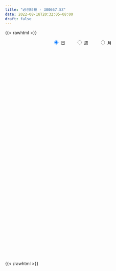 ```yaml
---
title: "必创科技 - 300667.SZ"
date: 2022-08-18T20:32:05+08:00
draft: false
---
```

{{< rawhtml >}}
    <div style="text-align: center">
        <label style="padding: 1rem;"><input style="margin-right: .5rem" type="radio" name="period" value="D" checked onclick="period_change(this)">日</label>
        <label style="padding: 1rem;"><input style="margin-right: .5rem" type="radio" name="period" value="W" onclick="period_change(this)">周</label>
        <label style="padding: 1rem;"><input style="margin-right: .5rem" type="radio" name="period" value="M" onclick="period_change(this)">月</label>
    </div>
    <div id="chart" style="height: 700px;"></div> 
    <script type="text/javascript">
        const D_v = [30537.75,29936.75,36117.5,32423.08,32155.25,93215.15,53794.5,80029.7,57043.5,86619.17,45572.89,61715.06,56933.5,75903.25,64204.1,65009.72,28333.75,28249.4,35087.25,33502.0,37519.4,75608.75,93718.65,58104.35,104139.35,67533.75,84504.6,121762.25,74767.08,146778.65,101982.98,54913.75,187897.85,141487.99,87143.65,82886.0,92765.5,67442.25,50329.0,39215.75,59266.0,48790.0,26884.92,23421.5,26012.75,49339.25,51078.0,43592.75,37261.75,48317.25,32002.0,48059.0,210358.25,133296.25,125109.5,98776.0,87460.86,60445.0,90548.63,53175.05,54351.83,142614.63,161078.2,161171.81,126476.38,131696.38,230322.8,213450.3,134002.25,91865.25,80315.5,67947.75,65517.25,62060.75,57655.5,37946.2,45856.0,51160.85,46708.31,75968.97,43882.44,51801.85,53146.25,46209.0,44111.75,27989.0,38110.5,63895.25,45461.0,40973.25,84746.5,31195.5,72808.14,51233.75,43614.5,32209.83,32216.83,40663.08,29100.41,35328.82,26943.25,47804.73,46940.49,23463.0,30652.0,28528.91,32199.5,27888.55,35046.5,23162.75,39614.98,21094.5,33589.75,22884.25,14617.75,18195.0,24624.75,18414.5,20732.66,21967.25,25498.1,16881.25,35511.75,28521.5,19790.5,17469.75,23090.25,17679.75,11632.1,19232.0,9871.25,15889.0,16887.48,24024.75,21237.75,31068.52,15526.5,16491.75,14972.77,14265.14,20243.33,29052.27,20057.58,28273.0,23695.0,20177.75,19592.5,13718.08,10875.0,9558.45,17969.31,10172.33,10934.39,11946.5,11861.17,15066.25,19126.0,12086.88,10323.71,9904.0,17438.5,10591.5,6793.0,9893.5,18494.25,12954.96,17308.75,13635.75,12788.08,13774.83,11261.75,12290.89,6032.99,6912.83,13692.41,10542.25,9619.0,6688.0,6979.58,17226.67,15379.0,18408.5,9456.25,20099.64,10117.5,12939.33,11523.11,7009.25,7027.0,6876.0,8818.25,7238.0,9121.75,6038.5,6750.0,8192.43,6520.5,10925.5,8006.92,20607.39,10127.64,8480.0,11222.25,10539.25,9952.25,7687.64,13692.0,26845.0,23223.25,18810.25,15158.5,31750.67,21779.0,27138.75,27032.25,29494.75,29698.53,61388.25,75210.75,49687.14,28325.5,32194.75,26303.5,23158.0,13571.89,18915.75,18746.14,18831.5,29457.25,25910.42,36682.67,37934.6,19812.0,22887.42,14817.0,20064.75,21967.25,21307.5,21787.92,17260.0,53010.67,84322.75,50494.17,38372.34,62375.63,48225.5,111338.33,86322.05,54402.41,30211.93,31608.91,48744.49,41308.33,34050.5,32588.75,19223.16,29052.33,20652.64,21969.58,19535.64,46510.07,32739.46,31476.84,33945.09,21092.75,39937.25,33731.0,54543.14,53010.64,42258.07,48606.78,31461.28,34186.0,20694.16,23486.0,28505.0,16873.25,15225.5,26939.0,11860.5,9908.66,14626.5,16111.47,16086.75,5065.25,9504.5,9072.25,8753.0,10776.0,8028.25,8479.75,7949.25,5943.65,8132.0,8125.5,6909.0,5865.75,8639.75,11191.16,24483.0,10929.0,8496.75,21811.75,15053.5,14298.5,11584.78,16831.5,10211.32,9092.5,7808.75,21477.46,17415.14,17927.5,25581.0,27765.51,22731.38,16964.5,29541.51,32970.7,24831.34,23964.0,15844.66,16364.66,97170.5,51486.5,24110.32,34853.0,43569.0,34787.75,48259.25,33479.91,19489.25,24347.17,21619.25,73313.5,43316.5,23100.5,25772.66,20720.91,13907.0,19158.5,19144.75,27624.75,14322.0,13321.75,12396.0,14161.5,15052.0,16310.0,22203.5,12021.0,18329.91,12485.5,9915.16,15224.06,57469.3,47535.7,37951.25,32630.25,21465.83,22312.5,28610.0,15040.75,25475.75,14114.16,11910.5,27482.0,15806.04,14693.5,15738.79,12021.5,15169.5,12353.0,8607.25,15362.06,14989.5,14562.25,21463.5,14397.16,17025.0,22482.25,26210.75,19762.75,13554.5,10101.41,13153.37,10639.0,11737.5,21704.0,35389.5,28310.25,43568.41,30975.75,28243.0,23484.5,23779.0,11435.5,12528.5,9681.5,10773.0,10927.75,17147.5,14746.25,11203.75,9163.0,19019.5,12703.5,12072.64,15474.75,14634.0,18882.25,16683.95,14067.25,13735.75,13163.4,14315.9,11170.0,13050.05,12469.25,16329.0,24821.91,20539.89,28182.5,21285.3,24356.64,17273.75,11968.25,13491.75,13410.5,26096.8,33383.0,15954.5,13315.5,11660.25,14608.25,14486.48,14748.5,17120.25,20398.14,13302.5,10847.0,10052.25,11978.0,15585.0,17461.5,15863.5,38050.64,26123.5,19386.0,15164.75,15616.5,20150.5,19313.0,15480.25,17379.75,16801.0,14857.95,14614.0,14230.0,23506.0,36744.0,36696.5,88034.25,110006.0,71741.09,43884.0,36852.38,31234.38,23049.38,23115.0,22695.25,20758.75,22682.34,19564.0,19730.0,16281.34,15285.16,18210.75,20137.84,29780.25,18999.5,16845.5,11875.7,21687.0,24593.88,19312.0,39650.25,31411.25,35816.0,25459.89,62450.26,41247.75,36266.75,30292.0,36648.5,30928.84,19069.5,25393.75,22201.5,22391.5]
const D_histogram = [0.0,-0.0191452991,0.0075544841,-0.007350865,-0.006692083,0.0841129693,0.0707529964,0.1355950621,0.150017978,0.1898152274,0.1772655587,0.1583249484,0.127714367,0.137051562,0.0838333872,-0.0410942853,-0.1105135385,-0.1386975288,-0.1341370709,-0.1855675651,-0.2300443108,-0.1230787996,-0.0075674359,0.051740886,0.1140767436,0.0975630761,0.1337414469,0.1905339866,0.2076960625,0.2356597309,0.0960829179,0.0596184728,0.2586753152,0.3275700412,0.3488140988,0.303183259,0.2230811468,0.1990922371,0.0993968506,0.0306400759,-0.059862832,-0.1680495166,-0.2410605778,-0.2531859151,-0.2827342888,-0.209966966,-0.1044859449,-0.0278261445,0.0172412117,0.0075582259,0.0074451691,0.0248064955,0.2442449464,0.2642985083,0.3083375404,0.2003874422,0.1785124526,0.1615497531,0.1303180439,0.039790685,-0.1017542582,-0.0149061479,0.0995328213,0.2090848552,0.2493658032,0.2901359224,0.4707275193,0.5146275428,0.4272580261,0.2848300872,0.1153478951,-0.0522589171,-0.2072322363,-0.2754914151,-0.3662421239,-0.3991276757,-0.423743339,-0.4747427678,-0.5423525803,-0.4534962441,-0.4048496142,-0.3204917411,-0.2251005859,-0.226837051,-0.2690597152,-0.2770340004,-0.2229256719,-0.0984101574,-0.0681703591,-0.0735617107,-0.1831604774,-0.2134272943,-0.3246380423,-0.4398079829,-0.4910692315,-0.504849071,-0.4677362088,-0.4519347235,-0.3893004817,-0.3124720041,-0.2243185537,-0.242304917,-0.1625874796,-0.1160606256,-0.0248647514,0.0615250605,0.1306609513,0.1480461533,0.1208972351,0.084851781,0.0098266032,-0.0040331535,-0.0605064753,-0.0595423896,-0.0365323655,0.00044902,0.0538203851,0.0807208273,0.1041137259,0.0855539751,0.0287135216,-0.0013430601,0.048231604,0.0333279633,0.0157301275,-0.0250059043,0.02341802,0.0064329861,-0.0238699753,-0.0793845423,-0.0927269656,-0.0480934523,0.0319244604,0.1158133096,0.2000195393,0.2501984568,0.2675527034,0.2762152465,0.2311212718,0.2116067792,0.2322782333,0.2605700034,0.2634812748,0.1954863863,0.1940195937,0.1356068022,0.0314908489,-0.0556796764,-0.0886038325,-0.1021921232,-0.1582371984,-0.1495263576,-0.1265088411,-0.1126732236,-0.0852776478,-0.0193540537,0.0507138512,0.0659838297,0.0491475449,0.0448670767,0.068361955,0.0849040724,0.0883695355,0.0941047306,0.1064910074,0.1042850838,0.0545204048,0.026570904,-0.0258676187,-0.0889329844,-0.13472871,-0.1031747345,-0.0934814972,-0.0639618574,-0.009377213,-0.0038254879,-0.0075909524,-0.0086852615,-0.0220680672,0.0022711466,0.0311037673,-0.0000945342,-0.0258018914,-0.0536811441,-0.1036740546,-0.1423341898,-0.1785600676,-0.1726636067,-0.1587883695,-0.1415539951,-0.0953534075,-0.0529854157,-0.0419232752,-0.0343747873,-0.0223260029,0.0040881046,0.0234340669,0.0570657702,0.0888239323,0.1398767145,0.1464210745,0.1575768136,0.1821661035,0.1828385996,0.16296312,0.1423662265,0.1322832326,0.1685841659,0.1748727329,0.189701675,0.1659159977,0.2017591165,0.1903128178,0.2042758917,0.1825515601,0.1793869359,0.1620851469,0.1913432112,0.2822757622,0.2826482205,0.2523990487,0.1458932014,0.1078845746,0.0373358897,-0.0168099055,-0.0220600701,-0.0658991528,-0.0912715788,-0.0748134225,-0.0991992869,-0.0372763912,-0.0399279483,-0.0809089886,-0.1486869178,-0.1834199812,-0.1773334012,-0.157063929,-0.1311621799,-0.1091708626,-0.1160615924,-0.0402355463,-0.0185557114,-0.1110417763,-0.078530465,0.0269724105,0.0992425602,0.2206968567,0.3099494318,0.2893940705,0.2406363087,0.1947164547,0.2016783439,0.1886303815,0.1339385753,0.0506015632,-0.0075076013,-0.1494875887,-0.2201044969,-0.2194527095,-0.2272719128,-0.134811706,-0.072744514,-0.0660001255,-0.1190230116,-0.1471056153,-0.0901019897,-0.1159297449,-0.0554866434,0.0074858734,0.009375166,0.0417813463,0.0417431292,-0.0106325773,-0.029863066,-0.0604278016,-0.1301800043,-0.158637786,-0.1925448383,-0.2640271437,-0.2762161717,-0.2793289258,-0.2344715429,-0.2181622185,-0.2596709414,-0.2567935481,-0.2531029456,-0.2306502882,-0.1804966525,-0.1254091544,-0.0972727474,-0.0694130688,-0.0481344954,-0.0230521079,-0.0070587096,0.0132645772,0.0173371954,0.0135239076,-0.0097411009,0.0173086782,0.076990054,0.1014897258,0.1222060341,0.1857733825,0.2271326709,0.2397612178,0.2140281199,0.2244622716,0.2041763,0.177997148,0.1644071671,0.1820198856,0.1725411624,0.1646928051,0.1866203338,0.2039379826,0.2023155496,0.1412207015,0.1408188374,0.1602893256,0.1499861075,0.1435557525,0.1031866618,0.0587426997,0.1051998858,0.1038487541,0.0806627275,-0.0004879262,-0.0001190803,-0.0380191847,-0.1456953342,-0.1545593256,-0.1670432038,-0.1539573875,-0.1277327686,-0.0209662984,-0.0077511751,0.0061412883,-0.0421871017,-0.1045485278,-0.1192295519,-0.1272347842,-0.1584258902,-0.2289566976,-0.2650424967,-0.2476869438,-0.2233459072,-0.1966698047,-0.1675657535,-0.1093657285,-0.1065681926,-0.0854309634,-0.1060425882,-0.0870435575,-0.0637983818,-0.01726694,0.0918759363,0.1692375761,0.230534497,0.2256931585,0.2084931562,0.1399392493,0.046301529,-0.0269844709,-0.1512578541,-0.210646872,-0.2934209731,-0.2390638437,-0.1935957438,-0.153088678,-0.0842804343,-0.0592225843,-0.0799959964,-0.10014448,-0.0950042685,-0.0791719304,-0.0809000186,-0.0614508331,0.0029393662,0.0155343857,0.0581490193,0.072540538,0.0830006559,0.07621925,0.0594511411,0.0518451336,0.0292024787,0.0020846113,-0.0302504801,-0.0755788002,-0.1724512974,-0.2131964554,-0.2289037711,-0.260757916,-0.3355681288,-0.314553192,-0.2517305612,-0.1871212047,-0.128181465,-0.0832510182,-0.0339506676,-0.0201562633,0.0013389953,0.0041949488,-0.0035147745,0.0195795529,0.0198826891,0.0160503669,0.0397846361,0.0143682267,-0.0156663647,-0.0654924961,-0.0751845646,-0.0845690105,-0.0720161174,-0.0602471155,-0.0258365407,0.0088950045,0.0464540058,0.0492488804,0.0682861119,-0.024903424,-0.1113786542,-0.1218499116,-0.1463980206,-0.0811458554,-0.0202801939,0.0193753968,0.071693726,0.1296809734,0.1904387388,0.2576102367,0.2857645762,0.2956328008,0.3024211767,0.3075103795,0.3029087911,0.296889448,0.3011075362,0.2355300004,0.1916480925,0.1504646085,0.1229992374,0.110396967,0.1139013812,0.1334396083,0.1597846267,0.2269413774,0.2333156319,0.2064702625,0.1450621049,0.1235914032,0.1286347416,0.0993230475,0.0702101272,0.0725822207,0.0669571369,0.0673108474,0.0610291671,0.0316334514,0.0415496634,0.0710240694,0.1021157242,0.1929852015,0.2631502185,0.2547951848,0.1938916764,0.113651549,0.0290679485,-0.0385540571,-0.0676614217,-0.0824356646,-0.118534462,-0.1849818536,-0.1982613627,-0.1834500279,-0.1724500403,-0.1359427482,-0.0863282567,-0.04430425,-0.006587095,0.0034940675,-0.0164082658,-0.022752307,-0.0036212587,0.0292061014,0.0222437186,0.0583029013,0.0369792153,0.0209277269,0.0313106792,0.0780682243,0.0952178406,0.1080099881,0.1037524872,0.1130460214,0.073290524,0.0295979376,0.0118258802,-0.0124075404,-0.0215232371]
const D_fast = [0.0,-0.0239316239,0.0046567804,-0.012086285,-0.0131005238,0.0987327708,0.103061047,0.2018018783,0.2537292887,0.3409803449,0.3727470659,0.3933876928,0.394705703,0.4383057885,0.4060459605,0.2708447168,0.1737970789,0.1109387064,0.0819648966,-0.0158574888,-0.1178453123,-0.0416495009,0.0719700037,0.1442135472,0.2350685907,0.2429456921,0.3125594247,0.416985461,0.4860715526,0.5729501537,0.4573940701,0.4358342432,0.6995599145,0.8503471508,0.9587947331,0.988959708,0.9646278826,0.9904120321,0.9155658582,0.8544691026,0.7490004866,0.5988014229,0.4655252172,0.3901034011,0.2898714552,0.3101470365,0.3895065714,0.4592098357,0.5085874949,0.5007940655,0.5025423009,0.5261052512,0.8066049388,0.8927331277,1.013856545,0.9560033072,0.9787564309,1.0021811695,1.0035289714,0.9229492838,0.7559657759,0.8390873493,0.9784095239,1.1402327715,1.2428551704,1.3561592701,1.6544327469,1.8269896561,1.8464346459,1.7752142288,1.6345690105,1.453897469,1.2471160906,1.1099840582,0.9276728184,0.7950053477,0.6644538496,0.4947687289,0.2915707713,0.2670530464,0.2144872728,0.2187222107,0.2578382194,0.1993924915,0.0899048986,0.0126721132,0.0110490237,0.1109619989,0.1241592074,0.1003774282,-0.0550114578,-0.1386350984,-0.3310053569,-0.5561272933,-0.7301558498,-0.870147957,-0.949969147,-1.0471513425,-1.0818422212,-1.0831317447,-1.0510579326,-1.1296205251,-1.0905499577,-1.0730382601,-0.9880585738,-0.8862874968,-0.7844863681,-0.7300896278,-0.7270142372,-0.7418467461,-0.8144152731,-0.8292833182,-0.9008832587,-0.9148047704,-0.9009278378,-0.8638341972,-0.7970077359,-0.7499270868,-0.7005057568,-0.6976770138,-0.7473390869,-0.7777314337,-0.7160988685,-0.7226705184,-0.7363358223,-0.7833233302,-0.729044901,-0.7444216883,-0.7806921435,-0.8560528461,-0.8925770108,-0.8599668606,-0.7719678327,-0.6591256562,-0.5249145417,-0.4121860099,-0.3279435875,-0.2502272327,-0.2375408894,-0.2041536873,-0.1254126749,-0.031978404,0.0368031861,0.0176798942,0.064718,0.0402069092,-0.0560363319,-0.1571267763,-0.2122018906,-0.2513382121,-0.3469425869,-0.3756133355,-0.3842230292,-0.3985557177,-0.3924795538,-0.3313944732,-0.2486481055,-0.2168821695,-0.2214315681,-0.2144952671,-0.1739099001,-0.1361417646,-0.1105839176,-0.0813225398,-0.0423135112,-0.0184481638,-0.0545827417,-0.0758895164,-0.1347949438,-0.2200935556,-0.2995714588,-0.2938111669,-0.3074883038,-0.2939591284,-0.2417187872,-0.2371234341,-0.2427866367,-0.2460522612,-0.2649520837,-0.2400450832,-0.2034365207,-0.2346584558,-0.2668162857,-0.3081158245,-0.3840272486,-0.4582709313,-0.539136826,-0.5764062668,-0.6022281219,-0.6203822464,-0.5980200106,-0.5688983727,-0.5683170511,-0.56936226,-0.5628949763,-0.5354588426,-0.5102543636,-0.4623562178,-0.4083920726,-0.3223701118,-0.2792204832,-0.2286705407,-0.1585397249,-0.1121575789,-0.0912922784,-0.0762976153,-0.0533098011,0.0251371737,0.075143924,0.1373982847,0.1550916069,0.2413745048,0.2775064105,0.3425384573,0.3664520159,0.4081341256,0.4313536233,0.5084474905,0.6699489819,0.7409834954,0.7738340858,0.7038015388,0.6927640557,0.6315493432,0.5732010716,0.5624358894,0.5021220186,0.4539316979,0.4516864986,0.4025008125,0.4551046104,0.4424710662,0.3812627787,0.2763131201,0.1957250614,0.157478291,0.138481781,0.1315929851,0.1262915867,0.0903854588,0.1561526184,0.1731935255,0.0529470165,0.0658257116,0.1780716896,0.2751524794,0.4517809901,0.6185209231,0.6703140795,0.6817153949,0.6844746545,0.7418561297,0.7759657626,0.7547586002,0.684071979,0.6240859142,0.4447340296,0.3190909972,0.2648796071,0.2002424257,0.258999706,0.3028807695,0.2931251266,0.2103464877,0.14548748,0.1799656082,0.1251554168,0.1717268575,0.2365708426,0.2408039268,0.2836554437,0.2940530088,0.2390191581,0.2123229028,0.1666512168,0.064354013,-0.0037632152,-0.085806477,-0.2232955684,-0.3045386393,-0.3774836248,-0.3912441277,-0.4294753579,-0.5359018162,-0.5972228099,-0.6568079438,-0.6920178585,-0.6869883859,-0.6632531764,-0.6594349562,-0.6489285448,-0.6396835952,-0.6203642348,-0.6061355138,-0.5824960827,-0.5740891656,-0.5745214766,-0.6002217604,-0.5688448116,-0.4899159223,-0.4400438191,-0.3887760023,-0.2787653083,-0.1806228521,-0.1080540007,-0.0802800687,-0.0137303491,0.0170277543,0.0353478893,0.0628597001,0.1259773901,0.1596339575,0.1929588014,0.2615414136,0.329843558,0.3788000124,0.3530103398,0.387813185,0.4473560046,0.4745493134,0.5040078964,0.4894354713,0.459677184,0.5324343415,0.5570453984,0.5540250537,0.4727524184,0.4730914943,0.4256865936,0.2815866106,0.2340827879,0.1798381086,0.1544345781,0.1487260049,0.2502509004,0.26152823,0.2769560155,0.2180808501,0.129582292,0.0850938799,0.0452799516,-0.025517627,-0.1532876088,-0.255634032,-0.3002002151,-0.3316956553,-0.354187004,-0.3669743912,-0.3361157983,-0.3599603105,-0.3601808222,-0.4073030941,-0.4100649527,-0.4027693724,-0.3605546657,-0.2284428052,-0.1087717715,0.0101587737,0.0617407248,0.0966640116,0.063094917,-0.0189674211,-0.0989995387,-0.2610873854,-0.3731381213,-0.5292674657,-0.5346762972,-0.5376071333,-0.535372237,-0.4876341018,-0.4773818979,-0.5181543091,-0.5633389127,-0.5819497683,-0.5859104128,-0.6078635057,-0.6037770285,-0.5386519877,-0.5221733717,-0.4650214832,-0.4324948301,-0.4012845482,-0.3890111416,-0.3909164653,-0.3855611894,-0.4009032246,-0.4274999391,-0.4673976506,-0.5316206707,-0.6716059922,-0.7656502641,-0.8385835226,-0.9356271465,-1.0943293915,-1.1519527527,-1.1520627622,-1.1342337068,-1.1073393335,-1.0832216411,-1.0424089575,-1.0336536189,-1.0118236116,-1.0079189208,-1.0165073378,-0.9885181221,-0.9832443136,-0.9830640441,-0.9493836159,-0.9712079686,-1.0051591512,-1.0713584066,-1.0998466162,-1.1303733148,-1.1358244511,-1.139117228,-1.1111657884,-1.0742104921,-1.0250379893,-1.0099308947,-0.9738221351,-1.0732375271,-1.1875574208,-1.2284911561,-1.2896387702,-1.2446730689,-1.1888774559,-1.144378016,-1.0741362553,-0.9837287646,-0.8753613145,-0.7437872574,-0.6441917738,-0.5604153491,-0.478021679,-0.3960548813,-0.324929272,-0.256726253,-0.1772312808,-0.1839263165,-0.1798962013,-0.1834635332,-0.1801790948,-0.1651821236,-0.133202364,-0.0803042349,-0.0140130598,0.1098790353,0.1745821978,0.199354394,0.1742117626,0.1836389117,0.2208409355,0.2163600033,0.2047996148,0.2253172635,0.2364314639,0.2536128863,0.2625884977,0.2411011449,0.2614047727,0.308635196,0.3652557819,0.5043715596,0.6403241312,0.6956678937,0.6832373044,0.6314100642,0.5540934508,0.4768329309,0.430810211,0.395427052,0.329694639,0.217001784,0.1541569342,0.1231057621,0.0909932396,0.0935148446,0.1215472719,0.1524952162,0.1885655974,0.1995202767,0.1755158771,0.163483759,0.1817094927,0.2218383781,0.220436925,0.271071833,0.2589929509,0.2481733942,0.2663840163,0.3326586174,0.3736126939,0.4134073385,0.4350879593,0.4726429989,0.4512101325,0.4149170305,0.4001014431,0.3727661374,0.3582696314]
const D_slow = [0.0,-0.0047863248,-0.0028977038,-0.00473542,-0.0064084408,0.0146198016,0.0323080507,0.0662068162,0.1037113107,0.1511651175,0.1954815072,0.2350627443,0.2669913361,0.3012542266,0.3222125734,0.311939002,0.2843106174,0.2496362352,0.2161019675,0.1697100762,0.1121989985,0.0814292986,0.0795374396,0.0924726612,0.1209918471,0.1453826161,0.1788179778,0.2264514744,0.2783754901,0.3372904228,0.3613111523,0.3762157704,0.4408845992,0.5227771096,0.6099806343,0.685776449,0.7415467357,0.791319795,0.8161690076,0.8238290266,0.8088633186,0.7668509395,0.706585795,0.6432893162,0.572605744,0.5201140025,0.4939925163,0.4870359802,0.4913462831,0.4932358396,0.4950971319,0.5012987557,0.5623599923,0.6284346194,0.7055190045,0.7556158651,0.8002439782,0.8406314165,0.8732109275,0.8831585987,0.8577200342,0.8539934972,0.8788767025,0.9311479163,0.9934893671,1.0660233477,1.1837052276,1.3123621133,1.4191766198,1.4903841416,1.5192211154,1.5061563861,1.454348327,1.3854754732,1.2939149423,1.1941330233,1.0881971886,0.9695114966,0.8339233516,0.7205492905,0.619336887,0.5392139517,0.4829388053,0.4262295425,0.3589646137,0.2897061136,0.2339746957,0.2093721563,0.1923295665,0.1739391388,0.1281490195,0.0747921959,-0.0063673146,-0.1163193104,-0.2390866183,-0.365298886,-0.4822329382,-0.5952166191,-0.6925417395,-0.7706597405,-0.826739379,-0.8873156082,-0.9279624781,-0.9569776345,-0.9631938223,-0.9478125572,-0.9151473194,-0.8781357811,-0.8479114723,-0.8266985271,-0.8242418763,-0.8252501646,-0.8403767835,-0.8552623809,-0.8643954722,-0.8642832172,-0.850828121,-0.8306479141,-0.8046194827,-0.7832309889,-0.7760526085,-0.7763883735,-0.7643304725,-0.7559984817,-0.7520659498,-0.7583174259,-0.7524629209,-0.7508546744,-0.7568221682,-0.7766683038,-0.7998500452,-0.8118734083,-0.8038922932,-0.7749389658,-0.7249340809,-0.6623844667,-0.5954962909,-0.5264424792,-0.4686621613,-0.4157604665,-0.3576909082,-0.2925484073,-0.2266780886,-0.1778064921,-0.1293015936,-0.0953998931,-0.0875271809,-0.1014470999,-0.1235980581,-0.1491460889,-0.1887053885,-0.2260869779,-0.2577141881,-0.2858824941,-0.307201906,-0.3120404194,-0.2993619567,-0.2828659992,-0.270579113,-0.2593623438,-0.2422718551,-0.221045837,-0.1989534531,-0.1754272705,-0.1488045186,-0.1227332476,-0.1091031464,-0.1024604204,-0.1089273251,-0.1311605712,-0.1648427487,-0.1906364323,-0.2140068066,-0.229997271,-0.2323415742,-0.2332979462,-0.2351956843,-0.2373669997,-0.2428840165,-0.2423162298,-0.234540288,-0.2345639216,-0.2410143944,-0.2544346804,-0.2803531941,-0.3159367415,-0.3605767584,-0.4037426601,-0.4434397524,-0.4788282512,-0.5026666031,-0.515912957,-0.5263937758,-0.5349874727,-0.5405689734,-0.5395469472,-0.5336884305,-0.519421988,-0.4972160049,-0.4622468263,-0.4256415576,-0.3862473543,-0.3407058284,-0.2949961785,-0.2542553985,-0.2186638418,-0.1855930337,-0.1434469922,-0.099728809,-0.0523033902,-0.0108243908,0.0396153883,0.0871935928,0.1382625657,0.1839004557,0.2287471897,0.2692684764,0.3171042792,0.3876732198,0.4583352749,0.5214350371,0.5579083374,0.5848794811,0.5942134535,0.5900109771,0.5844959596,0.5680211714,0.5452032767,0.5264999211,0.5017000993,0.4923810016,0.4823990145,0.4621717673,0.4250000379,0.3791450426,0.3348116923,0.29554571,0.262755165,0.2354624494,0.2064470513,0.1963881647,0.1917492368,0.1639887928,0.1443561765,0.1510992792,0.1759099192,0.2310841334,0.3085714913,0.380920009,0.4410790861,0.4897581998,0.5401777858,0.5873353812,0.620820025,0.6334704158,0.6315935155,0.5942216183,0.5391954941,0.4843323167,0.4275143385,0.393811412,0.3756252835,0.3591252521,0.3293694992,0.2925930954,0.270067598,0.2410851617,0.2272135009,0.2290849692,0.2314287607,0.2418740973,0.2523098796,0.2496517353,0.2421859688,0.2270790184,0.1945340173,0.1548745708,0.1067383612,0.0407315753,-0.0283224676,-0.0981546991,-0.1567725848,-0.2113131394,-0.2762308748,-0.3404292618,-0.4037049982,-0.4613675703,-0.5064917334,-0.537844022,-0.5621622088,-0.579515476,-0.5915490999,-0.5973121268,-0.5990768042,-0.5957606599,-0.5914263611,-0.5880453842,-0.5904806594,-0.5861534898,-0.5669059763,-0.5415335449,-0.5109820364,-0.4645386907,-0.407755523,-0.3478152186,-0.2943081886,-0.2381926207,-0.1871485457,-0.1426492587,-0.1015474669,-0.0560424955,-0.0129072049,0.0282659963,0.0749210798,0.1259055754,0.1764844628,0.2117896382,0.2469943476,0.287066679,0.3245632059,0.360452144,0.3862488094,0.4009344844,0.4272344558,0.4531966443,0.4733623262,0.4732403446,0.4732105746,0.4637057784,0.4272819448,0.3886421134,0.3468813125,0.3083919656,0.2764587735,0.2712171988,0.2692794051,0.2708147272,0.2602679517,0.2341308198,0.2043234318,0.1725147358,0.1329082632,0.0756690888,0.0094084647,-0.0525132713,-0.1083497481,-0.1575171993,-0.1994086377,-0.2267500698,-0.2533921179,-0.2747498588,-0.3012605058,-0.3230213952,-0.3389709907,-0.3432877257,-0.3203187416,-0.2780093476,-0.2203757233,-0.1639524337,-0.1118291446,-0.0768443323,-0.06526895,-0.0720150678,-0.1098295313,-0.1624912493,-0.2358464926,-0.2956124535,-0.3440113895,-0.382283559,-0.4033536675,-0.4181593136,-0.4381583127,-0.4631944327,-0.4869454998,-0.5067384824,-0.5269634871,-0.5423261954,-0.5415913538,-0.5377077574,-0.5231705026,-0.5050353681,-0.4842852041,-0.4652303916,-0.4503676063,-0.4374063229,-0.4301057033,-0.4295845504,-0.4371471705,-0.4560418705,-0.4991546949,-0.5524538087,-0.6096797515,-0.6748692305,-0.7587612627,-0.8373995607,-0.900332201,-0.9471125022,-0.9791578684,-0.999970623,-1.0084582899,-1.0134973557,-1.0131626069,-1.0121138697,-1.0129925633,-1.008097675,-1.0031270028,-0.999114411,-0.989168252,-0.9855761953,-0.9894927865,-1.0058659105,-1.0246620517,-1.0458043043,-1.0638083337,-1.0788701125,-1.0853292477,-1.0831054966,-1.0714919951,-1.059179775,-1.0421082471,-1.0483341031,-1.0761787666,-1.1066412445,-1.1432407497,-1.1635272135,-1.168597262,-1.1637534128,-1.1458299813,-1.1134097379,-1.0658000533,-1.0013974941,-0.92995635,-0.8560481498,-0.7804428557,-0.7035652608,-0.627838063,-0.553615701,-0.478338817,-0.4194563169,-0.3715442938,-0.3339281416,-0.3031783323,-0.2755790905,-0.2471037452,-0.2137438432,-0.1737976865,-0.1170623421,-0.0587334342,-0.0071158685,0.0291496577,0.0600475085,0.0922061939,0.1170369558,0.1345894876,0.1527350428,0.169474327,0.1863020388,0.2015593306,0.2094676935,0.2198551093,0.2376111267,0.2631400577,0.3113863581,0.3771739127,0.4408727089,0.489345628,0.5177585152,0.5250255024,0.5153869881,0.4984716327,0.4778627165,0.448229101,0.4019836376,0.3524182969,0.30655579,0.2634432799,0.2294575928,0.2078755286,0.1967994662,0.1951526924,0.1960262093,0.1919241428,0.1862360661,0.1853307514,0.1926322767,0.1981932064,0.2127689317,0.2220137356,0.2272456673,0.2350733371,0.2545903932,0.2783948533,0.3053973503,0.3313354721,0.3595969775,0.3779196085,0.3853190929,0.3882755629,0.3851736778,0.3797928685]
const D_data = [['2020-07-30', 22.19, 21.7, 21.5, 22.42],['2020-07-31', 21.53, 21.4, 21.08, 21.85],['2020-08-03', 21.5, 21.99, 21.5, 21.99],['2020-08-04', 22.15, 21.5, 21.34, 22.15],['2020-08-05', 21.88, 21.65, 21.5, 22.16],['2020-08-06', 21.95, 23.06, 21.66, 23.48],['2020-08-07', 22.8, 22.03, 21.83, 22.92],['2020-08-10', 21.77, 23.24, 21.68, 23.8],['2020-08-11', 23.11, 22.95, 22.65, 23.43],['2020-08-12', 22.7, 23.57, 22.5, 24.15],['2020-08-13', 23.7, 23.16, 22.82, 23.7],['2020-08-14', 23.17, 23.16, 23.06, 24.14],['2020-08-17', 22.6, 23.03, 22.4, 23.25],['2020-08-18', 23.03, 23.62, 22.9, 24.47],['2020-08-19', 23.53, 22.85, 22.64, 24.0],['2020-08-20', 22.1, 21.53, 21.17, 22.19],['2020-08-21', 21.54, 21.68, 21.31, 21.85],['2020-08-24', 21.72, 21.87, 21.1, 22.19],['2020-08-25', 21.85, 22.14, 21.6, 22.21],['2020-08-26', 22.01, 21.21, 21.15, 22.19],['2020-08-27', 20.9, 20.89, 20.3, 21.18],['2020-08-28', 20.79, 22.83, 20.55, 23.66],['2020-08-31', 22.65, 23.5, 22.51, 23.98],['2020-09-01', 23.8, 23.3, 22.66, 23.85],['2020-09-02', 23.5, 23.75, 23.42, 25.0],['2020-09-03', 23.03, 22.99, 22.69, 24.2],['2020-09-04', 22.11, 23.82, 21.89, 23.84],['2020-09-07', 24.7, 24.49, 23.77, 25.47],['2020-09-08', 24.0, 24.39, 24.0, 25.09],['2020-09-09', 24.13, 24.87, 23.45, 26.32],['2020-09-10', 24.7, 22.65, 22.5, 24.71],['2020-09-11', 22.26, 23.58, 22.03, 23.86],['2020-09-14', 23.39, 27.16, 23.39, 28.3],['2020-09-15', 26.89, 26.56, 25.86, 27.9],['2020-09-16', 27.09, 26.56, 25.7, 27.09],['2020-09-17', 26.16, 26.01, 25.66, 26.91],['2020-09-18', 25.0, 25.55, 24.56, 26.12],['2020-09-21', 25.84, 26.25, 25.39, 26.84],['2020-09-22', 25.72, 25.2, 25.1, 26.25],['2020-09-23', 25.51, 25.3, 24.71, 25.66],['2020-09-24', 25.38, 24.7, 24.6, 26.19],['2020-09-25', 24.97, 23.96, 23.8, 24.97],['2020-09-28', 24.41, 23.85, 23.82, 24.45],['2020-09-29', 24.0, 24.28, 23.83, 24.55],['2020-09-30', 24.28, 23.82, 23.65, 24.47],['2020-10-09', 24.22, 25.1, 24.21, 25.4],['2020-10-12', 25.34, 25.94, 25.01, 26.15],['2020-10-13', 25.82, 26.09, 25.63, 26.25],['2020-10-14', 26.06, 26.09, 25.46, 26.32],['2020-10-15', 26.03, 25.58, 25.41, 26.85],['2020-10-16', 25.59, 25.75, 25.3, 26.2],['2020-10-19', 25.76, 26.1, 25.56, 26.46],['2020-10-20', 26.81, 29.46, 26.8, 31.32],['2020-10-21', 28.71, 27.9, 27.55, 29.05],['2020-10-22', 27.34, 28.7, 27.34, 29.4],['2020-10-23', 28.57, 26.93, 26.6, 29.0],['2020-10-26', 27.0, 27.92, 26.4, 28.7],['2020-10-27', 27.86, 28.13, 27.85, 28.68],['2020-10-28', 27.88, 28.06, 27.0, 28.25],['2020-10-29', 27.4, 27.18, 27.14, 27.87],['2020-10-30', 27.59, 26.01, 26.01, 27.78],['2020-11-02', 26.4, 28.8, 26.4, 30.9],['2020-11-03', 28.99, 29.85, 28.86, 31.51],['2020-11-04', 30.79, 30.65, 29.0, 31.5],['2020-11-05', 30.31, 30.51, 29.79, 31.19],['2020-11-06', 30.72, 31.1, 29.98, 31.96],['2020-11-09', 31.17, 33.92, 30.56, 35.5],['2020-11-10', 32.72, 33.39, 32.39, 35.3],['2020-11-11', 33.41, 32.2, 30.87, 33.73],['2020-11-12', 32.61, 31.38, 31.0, 32.7],['2020-11-13', 31.2, 30.57, 30.26, 31.69],['2020-11-16', 30.61, 29.92, 29.66, 30.7],['2020-11-17', 29.92, 29.31, 28.58, 29.92],['2020-11-18', 29.54, 29.8, 29.03, 30.36],['2020-11-19', 29.48, 29.02, 28.96, 29.99],['2020-11-20', 29.04, 29.28, 28.92, 29.42],['2020-11-23', 29.1, 29.06, 28.57, 29.35],['2020-11-24', 29.07, 28.31, 28.1, 29.48],['2020-11-25', 28.37, 27.5, 27.45, 28.59],['2020-11-26', 27.7, 29.23, 27.25, 29.49],['2020-11-27', 28.8, 28.85, 28.5, 29.5],['2020-11-30', 29.11, 29.45, 28.71, 29.66],['2020-12-01', 29.21, 29.93, 29.12, 30.21],['2020-12-02', 29.94, 28.85, 28.77, 30.08],['2020-12-03', 28.72, 28.08, 27.9, 28.96],['2020-12-04', 28.0, 28.2, 27.82, 28.7],['2020-12-07', 28.14, 28.94, 28.1, 29.28],['2020-12-08', 28.92, 30.21, 28.75, 30.3],['2020-12-09', 30.45, 29.41, 29.41, 30.45],['2020-12-10', 29.27, 29.0, 28.52, 29.86],['2020-12-11', 28.73, 27.3, 26.78, 29.0],['2020-12-14', 27.14, 27.77, 26.6, 27.85],['2020-12-15', 27.24, 26.16, 25.85, 27.76],['2020-12-16', 26.02, 25.18, 25.12, 26.31],['2020-12-17', 24.91, 25.13, 24.32, 25.36],['2020-12-18', 25.12, 24.98, 24.8, 25.55],['2020-12-21', 25.16, 25.23, 24.82, 25.66],['2020-12-22', 25.28, 24.66, 24.65, 25.54],['2020-12-23', 24.67, 25.03, 24.59, 25.29],['2020-12-24', 24.96, 25.2, 24.71, 25.66],['2020-12-25', 25.18, 25.46, 25.15, 25.83],['2020-12-28', 25.43, 24.01, 23.97, 25.43],['2020-12-29', 24.01, 25.11, 23.91, 25.66],['2020-12-30', 25.08, 24.79, 24.76, 25.34],['2020-12-31', 24.66, 25.53, 24.66, 25.95],['2021-01-04', 25.55, 25.83, 25.33, 25.97],['2021-01-05', 25.83, 25.98, 25.55, 26.1],['2021-01-06', 25.91, 25.55, 25.4, 26.1],['2021-01-07', 25.6, 24.95, 24.6, 25.69],['2021-01-08', 24.61, 24.63, 24.31, 25.22],['2021-01-11', 24.63, 23.76, 23.5, 24.83],['2021-01-12', 23.83, 24.17, 23.58, 24.53],['2021-01-13', 23.8, 23.3, 23.01, 24.0],['2021-01-14', 23.35, 23.7, 22.85, 24.16],['2021-01-15', 23.95, 23.88, 23.58, 24.36],['2021-01-18', 24.3, 24.08, 23.51, 24.3],['2021-01-19', 23.93, 24.43, 23.91, 24.99],['2021-01-20', 24.53, 24.25, 24.15, 24.63],['2021-01-21', 24.25, 24.3, 24.01, 24.52],['2021-01-22', 24.19, 23.75, 23.38, 24.29],['2021-01-25', 23.75, 23.0, 22.97, 23.88],['2021-01-26', 23.0, 23.0, 22.8, 23.58],['2021-01-27', 23.26, 23.96, 23.26, 24.7],['2021-01-28', 23.51, 23.17, 23.04, 23.78],['2021-01-29', 23.5, 22.96, 22.51, 23.67],['2021-02-01', 22.96, 22.4, 22.4, 23.13],['2021-02-02', 22.3, 23.43, 21.9, 23.45],['2021-02-03', 23.12, 22.6, 22.55, 23.41],['2021-02-04', 22.61, 22.19, 22.01, 22.71],['2021-02-05', 22.22, 21.49, 21.48, 22.4],['2021-02-08', 21.28, 21.65, 21.27, 21.94],['2021-02-09', 21.65, 22.29, 21.46, 22.65],['2021-02-10', 22.34, 22.95, 22.0, 23.02],['2021-02-18', 23.53, 23.39, 23.13, 24.01],['2021-02-19', 23.78, 23.87, 23.28, 23.94],['2021-02-22', 23.8, 23.89, 23.8, 24.34],['2021-02-23', 24.03, 23.78, 23.51, 24.15],['2021-02-24', 24.11, 23.88, 23.66, 24.15],['2021-02-25', 23.96, 23.24, 23.2, 24.06],['2021-02-26', 23.12, 23.5, 22.8, 23.7],['2021-03-01', 23.46, 24.13, 23.4, 24.15],['2021-03-02', 24.26, 24.51, 23.94, 24.88],['2021-03-03', 24.75, 24.45, 24.3, 24.88],['2021-03-04', 23.68, 23.54, 23.42, 24.02],['2021-03-05', 23.55, 24.32, 23.49, 24.8],['2021-03-08', 24.31, 23.56, 23.55, 24.84],['2021-03-09', 23.66, 22.6, 22.41, 23.79],['2021-03-10', 22.67, 22.27, 22.1, 22.96],['2021-03-11', 22.31, 22.55, 22.01, 22.66],['2021-03-12', 22.55, 22.57, 22.3, 22.76],['2021-03-15', 22.56, 21.72, 21.7, 22.56],['2021-03-16', 21.72, 22.25, 21.67, 22.33],['2021-03-17', 22.26, 22.37, 21.85, 22.6],['2021-03-18', 22.38, 22.22, 22.1, 22.61],['2021-03-19', 22.2, 22.38, 21.48, 22.57],['2021-03-22', 22.38, 23.03, 22.21, 23.33],['2021-03-23', 23.01, 23.42, 22.91, 23.95],['2021-03-24', 23.32, 22.97, 22.8, 23.5],['2021-03-25', 23.06, 22.57, 22.51, 23.06],['2021-03-26', 22.57, 22.67, 22.33, 22.85],['2021-03-29', 22.75, 23.08, 22.6, 23.29],['2021-03-30', 22.88, 23.13, 22.88, 23.29],['2021-03-31', 23.16, 23.06, 22.85, 23.17],['2021-04-01', 22.98, 23.16, 22.85, 23.46],['2021-04-02', 23.64, 23.35, 23.15, 23.91],['2021-04-06', 23.4, 23.26, 23.2, 23.58],['2021-04-07', 23.05, 22.57, 22.45, 23.11],['2021-04-08', 22.38, 22.65, 22.0, 22.96],['2021-04-09', 22.52, 22.11, 22.0, 22.76],['2021-04-12', 22.0, 21.6, 21.45, 22.14],['2021-04-13', 21.51, 21.41, 21.32, 21.88],['2021-04-14', 21.99, 22.22, 21.41, 22.32],['2021-04-15', 22.25, 21.95, 21.9, 22.42],['2021-04-16', 22.05, 22.21, 21.9, 22.26],['2021-04-19', 22.21, 22.69, 22.03, 22.8],['2021-04-20', 22.45, 22.2, 22.1, 22.82],['2021-04-21', 22.2, 22.05, 21.97, 22.34],['2021-04-22', 22.05, 22.03, 21.95, 22.26],['2021-04-23', 22.04, 21.79, 21.73, 22.09],['2021-04-26', 21.89, 22.25, 21.68, 22.78],['2021-04-27', 22.2, 22.43, 21.86, 22.74],['2021-04-28', 22.1, 21.65, 21.52, 22.42],['2021-04-29', 21.65, 21.52, 21.5, 21.83],['2021-04-30', 21.5, 21.28, 20.61, 21.66],['2021-05-06', 21.28, 20.69, 20.67, 21.29],['2021-05-07', 20.7, 20.45, 19.9, 20.73],['2021-05-10', 20.31, 20.1, 20.01, 20.4],['2021-05-11', 20.09, 20.35, 19.98, 20.49],['2021-05-12', 20.16, 20.31, 19.98, 20.47],['2021-05-13', 20.11, 20.25, 20.0, 20.54],['2021-05-14', 20.3, 20.62, 20.21, 20.75],['2021-05-17', 20.62, 20.68, 20.32, 20.74],['2021-05-18', 20.78, 20.32, 20.1, 20.9],['2021-05-19', 20.23, 20.22, 20.19, 20.38],['2021-05-20', 20.3, 20.23, 20.15, 20.43],['2021-05-21', 20.23, 20.43, 20.11, 20.5],['2021-05-24', 20.43, 20.4, 20.2, 20.5],['2021-05-25', 20.4, 20.68, 20.3, 20.79],['2021-05-26', 20.68, 20.82, 20.56, 20.88],['2021-05-27', 20.82, 21.31, 20.77, 21.79],['2021-05-28', 21.12, 20.96, 20.84, 21.32],['2021-05-31', 20.97, 21.13, 20.97, 21.4],['2021-06-01', 21.01, 21.48, 21.01, 21.52],['2021-06-02', 21.36, 21.35, 21.14, 21.45],['2021-06-03', 21.32, 21.14, 21.14, 21.46],['2021-06-04', 21.2, 21.11, 20.92, 21.2],['2021-06-07', 21.11, 21.24, 21.06, 21.55],['2021-06-08', 21.34, 21.99, 21.15, 22.01],['2021-06-09', 21.97, 21.85, 21.82, 22.52],['2021-06-10', 21.78, 22.15, 21.7, 22.19],['2021-06-11', 22.34, 21.78, 21.75, 22.34],['2021-06-15', 21.8, 22.71, 21.8, 22.77],['2021-06-16', 22.51, 22.35, 22.06, 22.64],['2021-06-17', 22.32, 22.85, 22.02, 22.86],['2021-06-18', 22.77, 22.56, 22.15, 22.88],['2021-06-21', 22.34, 22.9, 22.32, 22.95],['2021-06-22', 22.84, 22.84, 22.73, 23.35],['2021-06-23', 22.58, 23.64, 22.58, 24.42],['2021-06-24', 24.51, 24.98, 23.61, 26.16],['2021-06-25', 24.1, 24.38, 23.76, 24.96],['2021-06-28', 24.0, 24.2, 23.91, 24.4],['2021-06-29', 24.2, 23.11, 23.0, 24.2],['2021-06-30', 23.35, 23.76, 23.15, 24.15],['2021-07-01', 23.69, 23.2, 23.12, 24.1],['2021-07-02', 23.01, 23.16, 22.85, 23.35],['2021-07-05', 23.15, 23.68, 23.0, 23.69],['2021-07-06', 23.68, 23.11, 22.78, 23.7],['2021-07-07', 23.0, 23.17, 22.6, 23.4],['2021-07-08', 23.0, 23.68, 22.9, 23.71],['2021-07-09', 23.4, 23.15, 22.66, 23.53],['2021-07-12', 23.2, 24.35, 23.2, 24.48],['2021-07-13', 24.2, 23.74, 23.25, 24.7],['2021-07-14', 23.57, 23.16, 23.12, 23.81],['2021-07-15', 22.81, 22.5, 22.2, 23.19],['2021-07-16', 22.5, 22.56, 22.4, 22.99],['2021-07-19', 22.55, 22.9, 22.13, 23.15],['2021-07-20', 22.88, 23.06, 22.53, 23.42],['2021-07-21', 23.13, 23.18, 22.8, 23.42],['2021-07-22', 23.2, 23.2, 22.68, 23.3],['2021-07-23', 23.2, 22.82, 22.73, 23.45],['2021-07-26', 22.73, 24.01, 22.67, 24.17],['2021-07-27', 24.1, 23.6, 23.55, 25.9],['2021-07-28', 22.81, 21.95, 21.06, 23.4],['2021-07-29', 22.03, 23.3, 22.03, 23.48],['2021-07-30', 23.5, 24.59, 23.1, 24.68],['2021-08-02', 24.4, 24.73, 23.83, 24.73],['2021-08-03', 25.98, 26.03, 25.35, 28.9],['2021-08-04', 25.36, 26.45, 24.68, 26.7],['2021-08-05', 25.8, 25.55, 24.82, 25.97],['2021-08-06', 25.69, 25.28, 24.88, 25.69],['2021-08-09', 25.36, 25.3, 25.1, 26.03],['2021-08-10', 25.25, 26.09, 24.93, 26.28],['2021-08-11', 26.1, 26.06, 25.5, 26.63],['2021-08-12', 26.08, 25.57, 25.5, 26.48],['2021-08-13', 25.5, 25.0, 24.66, 25.56],['2021-08-16', 24.89, 25.04, 24.73, 25.24],['2021-08-17', 25.2, 23.47, 23.4, 25.2],['2021-08-18', 23.49, 23.72, 23.12, 24.22],['2021-08-19', 23.72, 24.32, 23.6, 24.9],['2021-08-20', 24.31, 24.08, 23.61, 24.72],['2021-08-23', 24.5, 25.48, 24.21, 25.86],['2021-08-24', 25.99, 25.49, 25.3, 26.19],['2021-08-25', 25.09, 24.98, 24.7, 25.88],['2021-08-26', 25.18, 24.08, 23.71, 25.19],['2021-08-27', 23.93, 24.11, 23.71, 24.32],['2021-08-30', 24.01, 25.2, 24.01, 25.2],['2021-08-31', 25.01, 24.2, 23.88, 25.29],['2021-09-01', 24.0, 25.34, 23.58, 25.99],['2021-09-02', 25.13, 25.72, 24.97, 25.76],['2021-09-03', 25.81, 25.17, 24.8, 25.81],['2021-09-06', 25.01, 25.7, 24.03, 25.89],['2021-09-07', 25.95, 25.45, 25.27, 25.95],['2021-09-08', 25.47, 24.7, 24.61, 25.8],['2021-09-09', 24.68, 24.94, 24.33, 24.95],['2021-09-10', 24.96, 24.66, 24.5, 25.4],['2021-09-13', 24.59, 23.85, 23.81, 24.59],['2021-09-14', 23.88, 24.01, 23.55, 24.39],['2021-09-15', 24.01, 23.65, 23.59, 24.35],['2021-09-16', 23.65, 22.72, 22.58, 23.74],['2021-09-17', 22.82, 23.02, 22.5, 23.38],['2021-09-22', 22.98, 22.86, 22.6, 23.13],['2021-09-23', 22.96, 23.35, 22.78, 23.36],['2021-09-24', 23.2, 22.95, 22.54, 23.5],['2021-09-27', 22.82, 21.93, 21.78, 22.83],['2021-09-28', 22.04, 22.13, 21.69, 22.17],['2021-09-29', 22.25, 21.9, 21.88, 22.5],['2021-09-30', 21.87, 21.95, 21.75, 22.2],['2021-10-08', 21.95, 22.26, 21.95, 22.39],['2021-10-11', 22.33, 22.41, 22.11, 22.65],['2021-10-12', 22.29, 22.13, 21.91, 22.38],['2021-10-13', 22.12, 22.13, 21.9, 22.26],['2021-10-14', 22.11, 22.05, 21.78, 22.2],['2021-10-15', 22.05, 22.11, 21.95, 22.3],['2021-10-18', 22.12, 22.01, 21.74, 22.34],['2021-10-19', 22.01, 22.08, 21.91, 22.15],['2021-10-20', 22.0, 21.87, 21.78, 22.05],['2021-10-21', 21.78, 21.7, 21.69, 22.07],['2021-10-22', 21.61, 21.3, 21.19, 21.75],['2021-10-25', 21.3, 21.86, 21.07, 21.9],['2021-10-26', 22.03, 22.46, 21.76, 22.78],['2021-10-27', 22.45, 22.24, 22.09, 22.73],['2021-10-28', 22.14, 22.33, 22.14, 22.61],['2021-10-29', 22.63, 23.15, 22.4, 23.49],['2021-11-01', 23.35, 23.26, 22.7, 23.55],['2021-11-02', 23.26, 23.18, 22.88, 23.76],['2021-11-03', 22.95, 22.8, 22.66, 23.29],['2021-11-04', 22.8, 23.35, 22.78, 23.55],['2021-11-05', 23.36, 23.08, 23.07, 23.56],['2021-11-08', 23.03, 23.01, 22.66, 23.25],['2021-11-09', 23.04, 23.18, 23.04, 23.38],['2021-11-10', 23.18, 23.71, 23.08, 23.71],['2021-11-11', 23.73, 23.53, 23.23, 23.74],['2021-11-12', 23.48, 23.64, 23.26, 23.77],['2021-11-15', 23.64, 24.2, 23.64, 24.31],['2021-11-16', 24.05, 24.42, 23.91, 24.7],['2021-11-17', 24.41, 24.41, 24.11, 24.83],['2021-11-18', 24.16, 23.66, 23.66, 24.38],['2021-11-19', 23.52, 24.4, 23.52, 24.6],['2021-11-22', 24.48, 24.86, 24.15, 25.06],['2021-11-23', 24.89, 24.68, 24.51, 25.1],['2021-11-24', 25.0, 24.85, 24.7, 25.05],['2021-11-25', 24.84, 24.45, 24.43, 24.97],['2021-11-26', 24.27, 24.29, 23.92, 24.47],['2021-11-29', 24.23, 25.56, 23.99, 26.66],['2021-11-30', 25.7, 25.23, 25.02, 25.89],['2021-12-01', 25.23, 25.03, 24.98, 25.48],['2021-12-02', 25.0, 24.12, 24.05, 25.02],['2021-12-03', 24.35, 24.99, 24.12, 25.76],['2021-12-06', 24.8, 24.46, 24.18, 25.29],['2021-12-07', 24.32, 23.18, 22.79, 24.49],['2021-12-08', 23.16, 24.04, 22.7, 24.55],['2021-12-09', 23.95, 23.86, 23.63, 24.2],['2021-12-10', 23.99, 24.1, 23.3, 24.2],['2021-12-13', 24.08, 24.3, 23.82, 24.5],['2021-12-14', 24.38, 25.65, 24.12, 25.83],['2021-12-15', 25.4, 24.83, 24.75, 25.65],['2021-12-16', 24.85, 24.95, 24.73, 25.15],['2021-12-17', 24.91, 24.1, 23.95, 24.95],['2021-12-20', 24.1, 23.6, 23.5, 24.28],['2021-12-21', 23.56, 23.93, 23.51, 23.99],['2021-12-22', 23.94, 23.88, 23.6, 24.2],['2021-12-23', 23.68, 23.39, 23.25, 23.95],['2021-12-24', 23.54, 22.48, 22.39, 23.59],['2021-12-27', 22.58, 22.43, 22.18, 23.1],['2021-12-28', 22.5, 22.84, 22.5, 22.9],['2021-12-29', 22.86, 22.84, 22.49, 22.97],['2021-12-30', 22.83, 22.82, 22.72, 23.24],['2021-12-31', 23.0, 22.83, 22.74, 23.5],['2022-01-04', 22.88, 23.29, 22.82, 23.39],['2022-01-05', 23.13, 22.64, 22.28, 23.44],['2022-01-06', 22.41, 22.82, 22.4, 23.03],['2022-01-07', 22.98, 22.18, 22.14, 23.12],['2022-01-10', 22.34, 22.55, 22.1, 22.69],['2022-01-11', 22.66, 22.61, 22.52, 22.88],['2022-01-12', 23.05, 23.01, 22.67, 23.1],['2022-01-13', 23.49, 24.2, 23.0, 24.57],['2022-01-14', 23.78, 24.37, 23.69, 24.65],['2022-01-17', 24.18, 24.67, 24.03, 24.67],['2022-01-18', 24.35, 24.15, 24.0, 24.68],['2022-01-19', 23.98, 24.09, 23.9, 24.39],['2022-01-20', 24.19, 23.34, 23.33, 24.2],['2022-01-21', 22.77, 22.65, 22.55, 23.25],['2022-01-24', 22.66, 22.45, 22.3, 23.03],['2022-01-25', 22.45, 21.19, 21.11, 22.59],['2022-01-26', 21.64, 21.34, 20.87, 21.7],['2022-01-27', 21.32, 20.43, 20.4, 21.34],['2022-01-28', 20.56, 21.82, 20.33, 22.5],['2022-02-07', 22.23, 21.76, 21.7, 22.27],['2022-02-08', 21.75, 21.74, 21.33, 21.86],['2022-02-09', 21.79, 22.24, 21.77, 22.5],['2022-02-10', 22.21, 21.83, 21.74, 22.24],['2022-02-11', 21.58, 21.15, 20.99, 21.81],['2022-02-14', 20.98, 20.91, 20.6, 21.3],['2022-02-15', 20.99, 21.04, 20.86, 21.23],['2022-02-16', 21.09, 21.09, 20.89, 21.24],['2022-02-17', 21.09, 20.77, 20.75, 21.18],['2022-02-18', 20.62, 20.95, 20.5, 21.16],['2022-02-21', 20.91, 21.64, 20.81, 21.65],['2022-02-22', 21.52, 21.13, 20.97, 21.52],['2022-02-23', 21.21, 21.61, 21.09, 21.7],['2022-02-24', 21.45, 21.39, 20.73, 21.73],['2022-02-25', 21.66, 21.4, 21.31, 22.16],['2022-02-28', 21.22, 21.19, 20.59, 21.3],['2022-03-01', 21.37, 20.99, 20.83, 21.4],['2022-03-02', 20.94, 21.02, 20.74, 21.04],['2022-03-03', 21.07, 20.72, 20.68, 21.12],['2022-03-04', 20.7, 20.48, 20.45, 20.93],['2022-03-07', 20.4, 20.18, 20.16, 20.48],['2022-03-08', 20.19, 19.7, 19.57, 20.35],['2022-03-09', 19.65, 18.5, 18.2, 19.89],['2022-03-10', 19.01, 18.6, 18.56, 19.25],['2022-03-11', 18.51, 18.5, 17.5, 18.57],['2022-03-14', 18.43, 17.88, 17.87, 18.63],['2022-03-15', 17.69, 16.71, 16.65, 17.82],['2022-03-16', 16.91, 17.39, 16.45, 17.4],['2022-03-17', 17.6, 17.79, 17.55, 18.18],['2022-03-18', 17.77, 17.85, 17.61, 17.92],['2022-03-21', 17.85, 17.85, 17.66, 18.05],['2022-03-22', 17.7, 17.73, 17.53, 17.93],['2022-03-23', 17.72, 17.85, 17.65, 17.92],['2022-03-24', 17.85, 17.41, 17.28, 17.85],['2022-03-25', 17.44, 17.45, 17.41, 18.08],['2022-03-28', 17.55, 17.14, 16.94, 17.56],['2022-03-29', 17.14, 16.85, 16.76, 17.28],['2022-03-30', 16.91, 17.14, 16.83, 17.17],['2022-03-31', 17.2, 16.79, 16.75, 17.4],['2022-04-01', 16.81, 16.6, 16.48, 16.86],['2022-04-06', 16.6, 16.88, 16.6, 17.11],['2022-04-07', 16.78, 16.14, 16.12, 16.86],['2022-04-08', 16.08, 15.79, 15.7, 16.26],['2022-04-11', 15.71, 15.15, 15.08, 15.79],['2022-04-12', 15.15, 15.29, 14.79, 15.43],['2022-04-13', 15.17, 15.03, 14.82, 15.36],['2022-04-14', 15.0, 15.1, 14.86, 15.29],['2022-04-15', 15.07, 14.95, 14.77, 15.14],['2022-04-18', 14.89, 15.17, 14.53, 15.2],['2022-04-19', 15.2, 15.2, 15.1, 15.43],['2022-04-20', 15.2, 15.3, 15.2, 15.49],['2022-04-21', 15.23, 14.86, 14.7, 15.41],['2022-04-22', 14.44, 15.02, 14.44, 15.1],['2022-04-25', 14.81, 13.28, 13.27, 14.82],['2022-04-26', 13.5, 12.67, 12.5, 13.5],['2022-04-27', 12.24, 13.11, 12.03, 13.11],['2022-04-28', 13.05, 12.57, 12.42, 13.28],['2022-04-29', 12.9, 13.55, 12.89, 13.75],['2022-05-05', 13.56, 13.63, 13.3, 13.81],['2022-05-06', 13.42, 13.47, 13.17, 13.69],['2022-05-09', 13.3, 13.75, 13.3, 13.97],['2022-05-10', 13.67, 14.04, 13.4, 14.16],['2022-05-11', 13.95, 14.37, 13.95, 14.81],['2022-05-12', 14.25, 14.83, 14.25, 14.83],['2022-05-13', 14.83, 14.68, 14.45, 14.95],['2022-05-16', 14.81, 14.66, 14.47, 14.89],['2022-05-17', 14.63, 14.79, 14.45, 14.83],['2022-05-18', 14.81, 14.94, 14.81, 15.27],['2022-05-19', 14.66, 14.97, 14.61, 15.03],['2022-05-20', 14.95, 15.08, 14.8, 15.1],['2022-05-23', 15.08, 15.37, 14.97, 15.41],['2022-05-24', 15.5, 14.48, 14.47, 15.55],['2022-05-25', 14.28, 14.57, 14.28, 14.65],['2022-05-26', 14.57, 14.46, 14.15, 14.65],['2022-05-27', 14.5, 14.51, 14.3, 14.84],['2022-05-30', 14.45, 14.64, 14.32, 14.76],['2022-05-31', 14.56, 14.87, 14.22, 14.97],['2022-06-01', 14.98, 15.2, 14.84, 15.32],['2022-06-02', 15.19, 15.5, 15.02, 15.55],['2022-06-06', 15.51, 16.4, 15.51, 16.81],['2022-06-07', 16.19, 16.01, 15.72, 16.4],['2022-06-08', 15.99, 15.71, 15.45, 16.12],['2022-06-09', 15.72, 15.18, 15.09, 15.73],['2022-06-10', 15.22, 15.57, 15.16, 15.67],['2022-06-13', 15.65, 15.97, 15.37, 15.97],['2022-06-14', 15.66, 15.58, 15.15, 15.74],['2022-06-15', 15.58, 15.51, 15.41, 15.85],['2022-06-16', 15.51, 15.91, 15.43, 15.97],['2022-06-17', 15.78, 15.88, 15.54, 15.95],['2022-06-20', 15.88, 16.02, 15.86, 16.16],['2022-06-21', 16.0, 16.0, 15.73, 16.12],['2022-06-22', 15.93, 15.68, 15.63, 16.15],['2022-06-23', 15.78, 16.18, 15.55, 16.19],['2022-06-24', 16.28, 16.61, 16.09, 16.87],['2022-06-27', 16.8, 16.9, 16.78, 17.25],['2022-06-28', 17.05, 18.14, 16.55, 18.9],['2022-06-29', 17.71, 18.55, 17.65, 19.5],['2022-06-30', 18.12, 18.0, 17.91, 18.59],['2022-07-01', 17.89, 17.4, 17.23, 18.08],['2022-07-04', 17.0, 16.97, 16.66, 17.38],['2022-07-05', 16.95, 16.6, 16.32, 17.13],['2022-07-06', 16.52, 16.47, 16.23, 16.8],['2022-07-07', 16.53, 16.72, 16.26, 16.77],['2022-07-08', 16.66, 16.79, 16.62, 17.0],['2022-07-11', 16.96, 16.37, 16.2, 16.96],['2022-07-12', 16.43, 15.65, 15.65, 16.5],['2022-07-13', 15.65, 16.0, 15.65, 16.15],['2022-07-14', 16.06, 16.25, 16.0, 16.48],['2022-07-15', 16.3, 16.17, 16.0, 16.42],['2022-07-18', 16.03, 16.53, 16.03, 16.54],['2022-07-19', 16.53, 16.87, 16.46, 16.94],['2022-07-20', 16.88, 17.0, 16.8, 17.08],['2022-07-21', 17.0, 17.17, 17.0, 17.56],['2022-07-22', 17.13, 16.98, 16.8, 17.44],['2022-07-25', 16.94, 16.6, 16.56, 17.11],['2022-07-26', 16.65, 16.71, 16.33, 16.74],['2022-07-27', 16.74, 17.08, 16.58, 17.1],['2022-07-28', 17.17, 17.43, 17.14, 17.46],['2022-07-29', 17.51, 17.05, 17.0, 17.53],['2022-08-01', 17.06, 17.73, 16.87, 17.82],['2022-08-02', 17.73, 17.12, 16.77, 17.75],['2022-08-03', 17.29, 17.14, 17.03, 17.65],['2022-08-04', 17.1, 17.51, 17.05, 17.58],['2022-08-05', 17.51, 18.2, 17.4, 18.3],['2022-08-08', 18.18, 18.11, 17.51, 18.18],['2022-08-09', 18.18, 18.26, 17.82, 18.28],['2022-08-10', 18.16, 18.2, 17.92, 18.36],['2022-08-11', 18.27, 18.52, 18.21, 18.57],['2022-08-12', 18.49, 17.95, 17.91, 18.63],['2022-08-15', 17.97, 17.77, 17.65, 18.13],['2022-08-16', 17.85, 18.0, 17.74, 18.15],['2022-08-17', 17.96, 17.86, 17.53, 18.01],['2022-08-18', 17.8, 18.0, 17.65, 18.05]]
const W_v = [114.0,3204.45,485543.37,343852.87,207090.04,158256.04,109371.41,68116.02,110033.84,240899.3,232889.08,274989.92,126789.85,210652.2,244026.79,155728.39,137978.86,157510.87,179125.31,159939.03,135359.27,93172.3,61919.08,75272.0,64154.12,44947.87,62164.72,45513.07,42552.74,55284.3,52617.3,29762.0,32283.58,14623.0,9090.0,53048.32,78016.68,64385.0,72183.12,195001.96,3982.0,207673.19,372292.4199999999,469009.8,163006.4,249833.48,250085.42,267676.31,172791.2,100956.01,110275.01,114953.0,386632.48,381126.48,282284.2,165495.21,121735.13,104515.8,183217.47,240963.73,156391.27,165868.36,127660.5,107358.0,92903.56,55703.34,92460.94,170661.67,303568.81,168878.45,204438.58,203458.36,304935.57,114394.63,114641.64,106983.48,254175.19,256896.22,118287.1,252678.08,85534.17,84291.79,56625.69,99537.43,196142.19,285098.08,251609.6,265190.68,201111.44,105726.14,96987.48,72291.81,33187.5,102021.97,131501.96,162461.0,305303.59,211573.17,150206.14,107471.12,118500.99,174303.76,115415.62,123796.0,183437.02,209994.22,137127.77,151550.9,156736.84,200481.68,285524.74,190398.35,160975.3,120261.96,12867.0,53714.93,173254.01,301041.47,237206.01,100840.89,92906.5,60302.5,51951.5,99384.74,172745.6,304085.71,366255.92,132455.0,163988.76,174198.82,124228.24,127600.12,115734.0,252381.83,293917.63,321445.45,195242.0,130193.44,93790.08,69149.73,64352.1,62479.0,49117.5,50871.74,57215.0,226786.22,127891.65,87550.36,66966.5,71015.0,58916.84,31732.48,110478.65,283992.15,484710.25,460573.89,173502.25,247705.48,330980.32,290384.32,209966.8,408000.7,500204.71,592180.99,265043.0,76319.17,49339.25,212251.75,615599.0,345981.37,723037.4,749956.1,291127.45,263576.57,223257.85,273186.5,231061.72,164252.39,148860.22,146826.21,131801.23,103934.16,126203.1,89103.85,42647.73,45262.5,92324.68,121321.18,73921.78,62883.7,66506.84,63210.75,56687.54,50273.29,47521.24,80570.06,23056.83,41253.61,37340.68,56187.95,47881.39,97729.0,107700.67,245479.42,123553.64,111861.06,132133.69,102387.42,288575.5599999999,330500.22,188300.98,110433.35,165764.21,223480.1,158434.22,99403.25,40646.63,39728.75,8753.0,41176.9,37672.0,76911.66,67979.6,73721.35,122583.9,113975.36,251189.32,160363.33,187122.41,100555.91,69253.25,68864.41,142629.72,142969.83,94023.16,73429.33,65874.06,101578.66,67211.03,140709.66,117917.75,61058.25,66836.0,42181.39,76532.6,67334.2,119186.24,29242.0,102336.55,68818.98,71720.14,60888.0,114341.39,89124.5,103951.95,350361.84,136946.39,99016.43,102413.5,94314.08,194787.65,175383.84,89056.25]
const W_histogram = [0.0,0.8832364672,1.720370036,1.9677081877,1.6881626349,1.4235877176,0.9779952737,0.581111231,0.4646192844,0.5723154218,0.9022848277,1.1677837326,1.160590566,1.4824561633,1.5786939432,1.2753424066,1.2118875785,1.1615134759,1.1206078415,1.073739929,0.3945406104,-0.327836128,-0.8918796227,-1.1955321841,-1.4143367734,-1.6022808848,-1.6380389521,-1.6244941439,-1.6344906363,-1.5062978359,-1.4868687528,-1.7119297494,-1.8939284993,-1.932332907,-1.819434572,-1.4622262037,-0.8734698174,-0.6170945642,-0.5198175397,0.952480415,2.1906482782,2.2619231859,2.6644190421,2.96527145,2.7957037438,2.6720364869,2.3937366008,2.0704069432,0.7725427854,-0.0462299871,-0.8222719683,-1.3030610603,-2.1124296287,-2.8386334092,-3.0756938574,-3.2324295181,-3.2217653696,-3.4306079163,-3.1660381659,-2.8194414855,-2.4721037826,-2.2185618225,-1.9592916176,-1.6934314543,-1.4418142853,-1.1981793477,-1.1827393681,-0.8349141889,-0.4705856137,-0.1407425945,0.0567034451,0.3068283868,0.3566273935,0.3399839234,0.4087903332,0.5125765246,0.6661399948,0.7143374292,0.835290332,0.68536129,0.5914789075,0.5305552652,0.4514306931,0.50633046,0.6482220632,1.0437684266,1.1776024806,1.3642532394,1.3413709454,1.2178466737,1.0674885963,0.728985677,0.4539283416,0.3539135724,0.206589702,0.055372627,0.231157236,0.1177823232,0.0560335579,0.0578320942,0.0430752107,0.1953920425,0.1376726181,0.1124771907,0.2127543942,0.2997799587,0.1594651958,0.1944420212,0.2029944083,0.231087719,0.3657941808,0.5000780188,0.4599918788,0.2606128508,0.1154778356,0.0423194152,0.1954262663,0.2731965153,0.0648369003,-0.1014903007,-0.3269720778,-0.4448628701,-0.4976964045,-0.4286299649,-0.2838880957,0.1100288577,0.1848416047,0.1797473623,0.1780331726,0.198543274,0.0629768043,-0.0862329818,-0.1325911529,0.0701287915,0.0135753326,0.1369579837,0.0261928771,-0.1234764546,-0.2868501529,-0.4100284224,-0.4865813436,-0.526873822,-0.5589948528,-0.524324028,-0.3896995728,-0.0932960055,0.0428460686,0.0208889416,0.0649531131,0.1530456106,0.1469811089,0.1463395762,0.2796233589,-0.1783081031,-0.3990964553,-0.5104566964,-0.6062169994,-0.5862424035,-0.4615295195,-0.4432185444,-0.3237074757,-0.1565041478,-0.0463123325,0.1635119264,0.1972209765,0.2108634474,0.3013538966,0.3943755363,0.5170318292,0.516637189,0.8215039344,0.9411933395,0.8878962642,0.7818280309,0.6324222999,0.4462897258,0.1552565879,-0.0079341555,-0.108588193,-0.2264246233,-0.338764747,-0.4014317723,-0.4708842668,-0.5832717183,-0.5283632839,-0.4047327119,-0.3259116727,-0.2026224713,-0.2214740893,-0.2283682465,-0.1962533196,-0.1160355823,-0.1321385275,-0.1219524277,-0.1287300667,-0.1512351416,-0.2024950722,-0.204811668,-0.1988376418,-0.1415784734,-0.079104418,0.0167287146,0.1354287541,0.3283005765,0.3627972145,0.3726114692,0.3285773031,0.3065964537,0.3952563455,0.4787920663,0.4917425777,0.4178086743,0.3529675505,0.362152393,0.3162346417,0.1653520136,0.0564058125,-0.0800232964,-0.1427427912,-0.185005454,-0.2539286855,-0.1656154346,-0.1055313728,-0.02584487,0.0747732033,0.127544423,0.1989614155,0.1763978616,0.1525076151,0.0253059784,-0.0343179958,-0.1121994593,-0.0159437979,-0.0650789675,-0.1458204974,-0.2315964967,-0.2855093269,-0.2744925255,-0.3101611832,-0.4401613758,-0.5365912125,-0.589747373,-0.6403676932,-0.6827327629,-0.7180611984,-0.6874165521,-0.7137401401,-0.684057077,-0.5369422744,-0.3744040411,-0.2717690145,-0.1118854829,0.0170417026,0.1350848718,0.2666136655,0.4029214241,0.4448159985,0.423686033,0.4544547678,0.467878789,0.5375844568,0.548342291,0.5394843378]
const W_fast = [0.0,1.104045584,2.3712716618,3.1105368604,3.2530319663,3.3443539785,3.1432603529,2.8916541181,2.8913169925,3.1420919854,3.6976325983,4.2550774363,4.5380319112,5.2305115493,5.721422815,5.73690688,5.9764239466,6.216428213,6.455674539,6.6772416087,6.0966774428,5.2923416724,4.5053282719,3.9027926645,3.3304038819,2.7418895493,2.296621744,1.9040430162,1.4854238647,1.2370422062,0.884754101,0.231710667,-0.4237702076,-0.9452578421,-1.2872181502,-1.2955663328,-0.9251774009,-0.8230757887,-0.855753149,0.8546649094,2.6404948422,3.2772505463,4.345851163,5.3880214335,5.9173796632,6.461721528,6.7818557921,6.9761278703,5.8713994089,5.0410691396,4.0594591663,3.2529048092,1.9154288337,0.4795667009,-0.5264172117,-1.491260252,-2.2860374458,-3.3525319716,-3.8794717627,-4.2377354537,-4.5084236964,-4.809522192,-5.0400748915,-5.1975725917,-5.3064089941,-5.3623188934,-5.6425637559,-5.5034671238,-5.2567849521,-4.9621275815,-4.7505056806,-4.4236736422,-4.2847177872,-4.2163652764,-4.0453612833,-3.8134309607,-3.4933324919,-3.2665507002,-2.9367752143,-2.9153639338,-2.8613765895,-2.7896614155,-2.7559283144,-2.5744459324,-2.2704988134,-1.6140103433,-1.1857756692,-0.6580616006,-0.3456011583,-0.1646637615,-0.0481496898,-0.2044061898,-0.3659814398,-0.3775178159,-0.4731942608,-0.610568179,-0.3769942611,-0.460923593,-0.5086639689,-0.492407409,-0.4963954899,-0.2952306474,-0.3185319173,-0.315608047,-0.162142245,-0.0001716908,-0.1006201547,-0.0170328241,0.0422681652,0.1281334055,0.3542884126,0.6135917553,0.6885035851,0.5542777698,0.4380122134,0.3754336468,0.5773970645,0.7234664423,0.5313160524,0.3396162762,0.0323914797,-0.1967150301,-0.3739726656,-0.4120637173,-0.338293872,0.0831302959,0.204153444,0.2439960421,0.2867901456,0.3569360655,0.2371137968,0.0663457653,-0.013160194,0.2070919483,0.1539323225,0.3115544695,0.2073375823,0.0267991369,-0.2082870997,-0.4339724748,-0.6321707319,-0.8041816657,-0.9760514097,-1.072461592,-1.03526203,-0.762182464,-0.6153288728,-0.6320637644,-0.5717613146,-0.4454074144,-0.4147266389,-0.3787832776,-0.1755936552,-0.678102143,-0.998664609,-1.2376390241,-1.484953577,-1.611539582,-1.6022090778,-1.6947027389,-1.656118539,-1.5280412481,-1.4294275159,-1.1787252754,-1.0957109812,-1.0293526484,-0.863523725,-0.6719082013,-0.419993951,-0.291229294,0.2190134349,0.5740011749,0.7426781657,0.8320669402,0.840766784,0.7662066414,0.5139876505,0.3488133682,0.2210122824,0.0465696964,-0.1504616141,-0.3134865825,-0.5006601437,-0.7588655248,-0.8360479114,-0.8136005172,-0.8162573963,-0.7436238127,-0.8178439531,-0.8818301718,-0.8987785749,-0.8475697331,-0.8967073102,-0.9170093173,-0.9559694731,-1.0162833333,-1.1181670319,-1.1716865448,-1.215421929,-1.1935573789,-1.150859428,-1.0508441168,-0.8982868888,-0.6233399222,-0.4981439807,-0.3951768586,-0.357066699,-0.302398435,-0.1149244567,0.0883092807,0.2241954364,0.2547137016,0.2781144655,0.3778374063,0.4109783153,0.3014336906,0.2065889426,0.0501540097,-0.048251183,-0.1367652093,-0.2691706121,-0.2222612199,-0.1885600013,-0.115334716,0.0039766581,0.0886339836,0.2097913299,0.2313272414,0.2455638987,0.1246887566,0.0564852835,-0.0494460449,0.042823667,-0.0225812444,-0.1397778987,-0.2834530221,-0.4087431841,-0.4663495141,-0.5795584676,-0.8195990042,-1.0501766439,-1.2507696477,-1.4614818912,-1.6745301516,-1.8893738867,-2.0305833784,-2.2353420015,-2.3766732076,-2.3637939735,-2.2948567506,-2.2601639776,-2.1282518167,-1.9950642056,-1.8432498184,-1.6450676083,-1.4080294938,-1.2549309198,-1.1701393769,-1.0257569502,-0.8953632318,-0.6912614498,-0.5434180428,-0.4174049115]
const W_slow = [0.0,0.2208091168,0.6509016258,1.1428286727,1.5648693314,1.9207662609,2.1652650793,2.310542887,2.4266977081,2.5697765636,2.7953477705,3.0872937037,3.3774413452,3.748055386,4.1427288718,4.4615644735,4.7645363681,5.0549147371,5.3350666974,5.6035016797,5.7021368323,5.6201778003,5.3972078946,5.0983248486,4.7447406553,4.3441704341,3.9346606961,3.5285371601,3.119914501,2.743340042,2.3716228538,1.9436404165,1.4701582916,0.9870750649,0.5322164219,0.1666598709,-0.0517075834,-0.2059812245,-0.3359356094,-0.0978155056,0.4498465639,1.0153273604,1.6814321209,2.4227499834,3.1216759194,3.7896850411,4.3881191913,4.9057209271,5.0988566235,5.0872991267,4.8817311346,4.5559658695,4.0278584624,3.3182001101,2.5492766457,1.7411692662,0.9357279238,0.0780759447,-0.7134335968,-1.4182939682,-2.0363199138,-2.5909603694,-3.0807832738,-3.5041411374,-3.8645947087,-4.1641395457,-4.4598243877,-4.6685529349,-4.7861993384,-4.821384987,-4.8072091257,-4.730502029,-4.6413451807,-4.5563491998,-4.4541516165,-4.3260074854,-4.1594724867,-3.9808881294,-3.7720655464,-3.6007252239,-3.452855497,-3.3202166807,-3.2073590074,-3.0807763924,-2.9187208766,-2.6577787699,-2.3633781498,-2.02231484,-1.6869721036,-1.3825104352,-1.1156382861,-0.9333918668,-0.8199097814,-0.7314313883,-0.6797839628,-0.6659408061,-0.6081514971,-0.5787059163,-0.5646975268,-0.5502395032,-0.5394707005,-0.4906226899,-0.4562045354,-0.4280852377,-0.3748966392,-0.2999516495,-0.2600853505,-0.2114748452,-0.1607262432,-0.1029543134,-0.0115057682,0.1135137365,0.2285117062,0.2936649189,0.3225343778,0.3331142316,0.3819707982,0.450269927,0.4664791521,0.4411065769,0.3593635575,0.24814784,0.1237237388,0.0165662476,-0.0544057763,-0.0268985619,0.0193118393,0.0642486799,0.108756973,0.1583927915,0.1741369926,0.1525787471,0.1194309589,0.1369631568,0.1403569899,0.1745964858,0.1811447051,0.1502755915,0.0785630532,-0.0239440524,-0.1455893883,-0.2773078438,-0.417056557,-0.548137564,-0.6455624572,-0.6688864585,-0.6581749414,-0.652952706,-0.6367144277,-0.598453025,-0.5617077478,-0.5251228538,-0.455217014,-0.4997940398,-0.5995681537,-0.7271823278,-0.8787365776,-1.0252971785,-1.1406795583,-1.2514841945,-1.3324110634,-1.3715371003,-1.3831151834,-1.3422372018,-1.2929319577,-1.2402160958,-1.1648776217,-1.0662837376,-0.9370257803,-0.807866483,-0.6024904994,-0.3671921646,-0.1452180985,0.0502389092,0.2083444842,0.3199169156,0.3587310626,0.3567475237,0.3296004755,0.2729943197,0.1883031329,0.0879451898,-0.0297758769,-0.1755938064,-0.3076846274,-0.4088678054,-0.4903457236,-0.5410013414,-0.5963698637,-0.6534619254,-0.7025252553,-0.7315341508,-0.7645687827,-0.7950568896,-0.8272394063,-0.8650481917,-0.9156719598,-0.9668748768,-1.0165842872,-1.0519789055,-1.07175501,-1.0675728314,-1.0337156429,-0.9516404988,-0.8609411951,-0.7677883278,-0.6856440021,-0.6089948886,-0.5101808023,-0.3904827857,-0.2675471413,-0.1630949727,-0.074853085,0.0156850132,0.0947436736,0.136081677,0.1501831302,0.1301773061,0.0944916083,0.0482402448,-0.0152419266,-0.0566457853,-0.0830286285,-0.089489846,-0.0707965452,-0.0389104394,0.0108299144,0.0549293798,0.0930562836,0.0993827782,0.0908032793,0.0627534144,0.0587674649,0.0424977231,0.0060425987,-0.0518565254,-0.1232338572,-0.1918569886,-0.2693972844,-0.3794376283,-0.5135854314,-0.6610222747,-0.821114198,-0.9917973887,-1.1713126883,-1.3431668263,-1.5216018614,-1.6926161306,-1.8268516992,-1.9204527095,-1.9883949631,-2.0163663338,-2.0121059082,-1.9783346902,-1.9116812738,-1.8109509178,-1.6997469182,-1.59382541,-1.480211718,-1.3632420208,-1.2288459066,-1.0917603338,-0.9568892494]
const W_data = [['2017-06-23', 14.19, 22.66, 14.19, 22.66],['2017-06-30', 24.93, 36.5, 24.93, 36.5],['2017-07-07', 40.15, 41.7, 37.38, 44.95],['2017-07-14', 39.87, 38.86, 38.03, 45.32],['2017-07-21', 37.0, 33.83, 32.98, 37.0],['2017-07-28', 33.2, 34.04, 33.03, 35.62],['2017-08-04', 33.96, 31.1, 31.1, 34.76],['2017-08-11', 31.46, 30.37, 30.04, 31.86],['2017-08-18', 30.28, 33.25, 30.28, 33.86],['2017-08-25', 33.2, 36.81, 33.2, 39.88],['2017-09-01', 37.51, 41.76, 36.8, 44.59],['2017-09-08', 42.28, 43.82, 40.0, 50.35],['2017-09-15', 43.83, 42.5, 42.5, 45.87],['2017-09-22', 42.08, 49.05, 41.61, 49.05],['2017-09-29', 49.95, 49.15, 42.98, 52.05],['2017-10-13', 49.58, 45.34, 43.52, 50.95],['2017-10-20', 45.97, 49.01, 44.08, 49.27],['2017-10-27', 48.85, 50.52, 46.3, 51.45],['2017-11-03', 49.7, 52.05, 47.5, 54.6],['2017-11-10', 52.5, 53.4, 51.21, 57.18],['2017-11-17', 53.5, 44.9, 44.44, 55.49],['2017-11-24', 45.37, 41.39, 40.96, 49.0],['2017-12-01', 41.95, 40.18, 37.8, 41.95],['2017-12-08', 40.1, 41.0, 35.3, 41.98],['2017-12-15', 41.29, 40.3, 39.81, 41.95],['2017-12-22', 39.94, 39.02, 38.0, 40.48],['2017-12-29', 38.99, 39.61, 36.9, 41.0],['2018-01-05', 40.0, 39.39, 39.35, 40.99],['2018-01-12', 39.0, 38.27, 37.28, 39.5],['2018-01-19', 37.81, 39.48, 35.82, 40.92],['2018-01-26', 39.14, 37.68, 37.5, 39.97],['2018-02-02', 37.4, 33.08, 32.8, 37.9],['2018-02-09', 32.3, 31.31, 29.29, 32.97],['2018-02-14', 31.35, 31.15, 31.01, 33.2],['2018-02-23', 31.27, 31.85, 31.27, 32.2],['2018-03-02', 32.38, 34.92, 32.38, 36.55],['2018-03-09', 35.3, 39.46, 35.14, 39.68],['2018-03-16', 39.92, 36.97, 35.53, 40.3],['2018-03-23', 37.09, 35.44, 35.26, 40.88],['2018-03-30', 35.03, 57.08, 34.8, 57.08],['2018-04-04', 62.79, 62.79, 62.79, 62.79],['2018-04-13', 69.07, 53.61, 53.61, 69.07],['2018-04-20', 52.4, 61.22, 51.03, 64.98],['2018-04-27', 59.1, 64.41, 58.38, 81.48],['2018-05-04', 64.9, 61.58, 61.02, 66.42],['2018-05-11', 58.8, 64.05, 58.8, 65.45],['2018-05-18', 62.0, 63.64, 59.0, 66.44],['2018-05-25', 62.03, 63.9, 61.51, 68.97],['2018-06-01', 63.0, 49.14, 48.3, 63.0],['2018-06-08', 50.1, 50.42, 48.38, 51.71],['2018-06-15', 49.63, 46.99, 44.05, 52.17],['2018-06-22', 45.5, 47.1, 41.02, 47.8],['2018-06-29', 47.4, 38.72, 32.7, 51.9],['2018-07-06', 34.86, 34.13, 32.88, 37.94],['2018-07-13', 34.26, 35.69, 33.96, 37.5],['2018-07-20', 36.22, 33.4, 32.89, 36.59],['2018-07-27', 33.4, 32.7, 32.7, 34.88],['2018-08-03', 32.46, 26.81, 26.0, 32.46],['2018-08-10', 26.13, 30.2, 25.61, 31.66],['2018-08-17', 29.89, 30.33, 29.2, 33.0],['2018-08-24', 29.61, 29.85, 29.6, 31.41],['2018-08-31', 29.83, 28.09, 27.82, 32.33],['2018-09-07', 27.6, 27.47, 26.81, 29.25],['2018-09-14', 26.8, 27.04, 26.51, 28.99],['2018-09-21', 26.5, 26.48, 25.38, 27.4],['2018-09-28', 26.42, 26.09, 25.75, 26.99],['2018-10-12', 25.08, 22.36, 20.71, 25.25],['2018-10-19', 22.56, 26.05, 21.91, 27.0],['2018-10-26', 26.95, 26.99, 25.3, 29.5],['2018-11-02', 26.94, 27.51, 25.56, 28.45],['2018-11-09', 27.47, 26.56, 26.38, 29.0],['2018-11-16', 26.0, 27.9, 26.0, 28.48],['2018-11-23', 27.84, 25.8, 25.8, 30.82],['2018-11-30', 25.87, 24.68, 23.7, 26.5],['2018-12-07', 25.35, 25.55, 24.6, 27.5],['2018-12-14', 24.9, 26.2, 24.8, 27.45],['2018-12-21', 25.23, 27.39, 25.21, 28.49],['2018-12-28', 27.2, 26.59, 26.11, 29.62],['2019-01-04', 26.57, 28.03, 26.35, 28.4],['2019-01-11', 28.0, 24.64, 24.53, 29.0],['2019-01-18', 24.46, 24.69, 24.21, 24.93],['2019-01-25', 24.68, 24.65, 24.4, 25.68],['2019-02-01', 24.87, 23.97, 23.0, 24.92],['2019-02-15', 24.05, 25.52, 23.99, 25.82],['2019-02-22', 25.4, 27.18, 25.39, 27.5],['2019-03-15', 29.9, 32.1, 29.9, 36.18],['2019-03-22', 31.5, 30.79, 30.0, 32.3],['2019-03-29', 30.17, 33.03, 30.16, 33.69],['2019-04-04', 32.82, 31.67, 31.4, 34.28],['2019-04-12', 31.71, 30.82, 30.21, 32.17],['2019-04-19', 31.13, 30.48, 29.02, 31.65],['2019-04-26', 30.3, 27.37, 27.37, 30.83],['2019-04-30', 27.05, 26.85, 26.03, 27.54],['2019-05-10', 25.23, 28.24, 24.35, 28.24],['2019-05-17', 28.48, 27.1, 26.86, 28.65],['2019-05-24', 27.63, 26.25, 26.21, 29.5],['2019-05-31', 26.29, 30.44, 26.07, 33.24],['2019-06-06', 30.45, 27.04, 26.61, 32.19],['2019-06-14', 27.25, 27.2, 26.85, 29.26],['2019-06-21', 27.03, 27.8, 26.3, 28.25],['2019-06-28', 27.86, 27.52, 26.66, 28.75],['2019-07-05', 28.1, 30.01, 27.61, 30.28],['2019-07-12', 29.61, 27.7, 27.06, 29.75],['2019-07-19', 27.8, 27.92, 27.51, 29.85],['2019-07-26', 28.31, 29.77, 26.28, 30.5],['2019-08-02', 29.5, 30.27, 29.01, 30.95],['2019-08-09', 30.0, 27.42, 27.22, 30.7],['2019-08-16', 27.72, 29.44, 27.1, 29.99],['2019-08-23', 29.53, 29.36, 29.32, 30.58],['2019-08-30', 28.64, 29.86, 28.0, 31.3],['2019-09-06', 30.14, 31.87, 29.58, 32.45],['2019-09-12', 32.15, 32.95, 31.53, 33.44],['2019-09-20', 32.84, 31.43, 31.11, 33.05],['2019-09-27', 31.2, 29.11, 28.87, 32.2],['2019-09-30', 29.0, 29.05, 28.95, 29.5],['2019-10-11', 29.16, 29.47, 28.4, 30.47],['2019-10-18', 29.58, 32.67, 28.83, 32.67],['2019-10-25', 33.0, 32.6, 31.15, 34.0],['2019-11-01', 31.94, 28.86, 28.86, 34.56],['2019-11-08', 28.55, 28.42, 28.05, 29.15],['2019-11-15', 28.3, 26.5, 26.34, 28.87],['2019-11-22', 26.48, 26.65, 26.4, 27.44],['2019-11-29', 26.5, 26.65, 25.7, 26.84],['2019-12-06', 26.68, 27.86, 26.02, 28.28],['2019-12-13', 27.88, 29.1, 27.63, 29.99],['2019-12-20', 29.95, 33.61, 29.95, 33.61],['2019-12-27', 35.63, 31.0, 30.05, 36.47],['2020-01-03', 30.57, 30.34, 29.0, 31.14],['2020-01-10', 30.03, 30.52, 29.8, 31.3],['2020-01-17', 30.45, 31.02, 30.24, 32.97],['2020-01-23', 30.88, 28.88, 28.5, 32.02],['2020-02-07', 25.99, 27.95, 23.39, 28.2],['2020-02-14', 27.95, 28.64, 27.05, 28.96],['2020-02-21', 30.0, 32.18, 29.11, 32.88],['2020-02-28', 32.03, 29.38, 29.21, 34.28],['2020-03-06', 29.95, 31.9, 29.69, 34.4],['2020-03-13', 31.0, 29.09, 27.58, 32.31],['2020-03-20', 29.47, 27.88, 26.44, 29.71],['2020-03-27', 27.0, 26.71, 26.0, 28.06],['2020-04-03', 26.4, 26.16, 25.29, 26.69],['2020-04-10', 26.6, 25.83, 25.08, 27.45],['2020-04-17', 25.51, 25.53, 24.71, 26.14],['2020-04-24', 25.59, 24.95, 24.8, 26.07],['2020-04-30', 24.96, 25.29, 22.78, 25.38],['2020-05-08', 25.0, 26.55, 24.87, 26.9],['2020-05-15', 27.0, 29.46, 26.61, 31.29],['2020-05-22', 29.05, 28.51, 28.4, 29.88],['2020-05-29', 28.1, 26.77, 26.76, 28.78],['2020-06-05', 26.91, 27.6, 26.91, 28.49],['2020-06-12', 27.6, 28.51, 27.03, 29.2],['2020-06-19', 28.5, 27.59, 27.36, 28.92],['2020-06-24', 27.49, 27.68, 27.37, 27.88],['2020-07-03', 27.62, 29.82, 27.33, 29.82],['2020-07-10', 30.16, 21.5, 21.3, 34.27],['2020-07-17', 21.38, 22.32, 20.64, 24.17],['2020-07-24', 22.78, 22.33, 21.62, 24.51],['2020-07-31', 22.67, 21.4, 21.01, 22.77],['2020-08-07', 21.5, 22.03, 21.34, 23.48],['2020-08-14', 21.77, 23.16, 21.68, 24.15],['2020-08-21', 22.6, 21.68, 21.17, 24.47],['2020-08-28', 21.72, 22.83, 20.3, 23.66],['2020-09-04', 22.65, 23.82, 21.89, 25.0],['2020-09-11', 24.7, 23.58, 22.03, 26.32],['2020-09-18', 23.39, 25.55, 23.39, 28.3],['2020-09-25', 25.84, 23.96, 23.8, 26.84],['2020-09-30', 24.41, 23.82, 23.65, 24.55],['2020-10-09', 24.22, 25.1, 24.21, 25.4],['2020-10-16', 25.34, 25.75, 25.01, 26.85],['2020-10-23', 25.76, 26.93, 25.56, 31.32],['2020-10-30', 27.0, 26.01, 26.01, 28.7],['2020-11-06', 26.4, 31.1, 26.4, 31.96],['2020-11-13', 31.17, 30.57, 30.26, 35.5],['2020-11-20', 30.61, 29.28, 28.58, 30.7],['2020-11-27', 29.1, 28.85, 27.25, 29.5],['2020-12-04', 29.11, 28.2, 27.82, 30.21],['2020-12-11', 28.14, 27.3, 26.78, 30.45],['2020-12-18', 27.14, 24.98, 24.32, 27.85],['2020-12-25', 25.16, 25.46, 24.59, 25.83],['2020-12-31', 25.43, 25.53, 23.91, 25.95],['2021-01-08', 25.55, 24.63, 24.31, 26.1],['2021-01-15', 24.63, 23.88, 22.85, 24.83],['2021-01-22', 24.3, 23.75, 23.38, 24.99],['2021-01-29', 23.75, 22.96, 22.51, 24.7],['2021-02-05', 22.96, 21.49, 21.48, 23.45],['2021-02-10', 21.28, 22.95, 21.27, 23.02],['2021-02-19', 23.53, 23.87, 23.13, 24.01],['2021-02-26', 23.8, 23.5, 22.8, 24.34],['2021-03-05', 23.46, 24.32, 23.4, 24.88],['2021-03-12', 24.31, 22.57, 22.01, 24.84],['2021-03-19', 22.56, 22.38, 21.48, 22.61],['2021-03-26', 22.38, 22.67, 22.21, 23.95],['2021-04-02', 22.75, 23.35, 22.6, 23.91],['2021-04-09', 23.4, 22.11, 22.0, 23.58],['2021-04-16', 22.0, 22.21, 21.32, 22.42],['2021-04-23', 22.21, 21.79, 21.73, 22.82],['2021-04-30', 21.89, 21.28, 20.61, 22.78],['2021-05-07', 21.28, 20.45, 19.9, 21.29],['2021-05-14', 20.31, 20.62, 19.98, 20.75],['2021-05-21', 20.62, 20.43, 20.1, 20.9],['2021-05-28', 20.43, 20.96, 20.2, 21.79],['2021-06-04', 20.97, 21.11, 20.92, 21.52],['2021-06-11', 21.11, 21.78, 21.06, 22.52],['2021-06-18', 21.8, 22.56, 21.8, 22.88],['2021-06-25', 22.34, 24.38, 22.32, 26.16],['2021-07-02', 24.0, 23.16, 22.85, 24.4],['2021-07-09', 23.15, 23.15, 22.6, 23.71],['2021-07-16', 23.2, 22.56, 22.2, 24.7],['2021-07-23', 22.55, 22.82, 22.13, 23.45],['2021-07-30', 22.73, 24.59, 21.06, 25.9],['2021-08-06', 24.4, 25.28, 23.83, 28.9],['2021-08-13', 25.36, 25.0, 24.66, 26.63],['2021-08-20', 24.89, 24.08, 23.12, 25.24],['2021-08-27', 24.5, 24.11, 23.71, 26.19],['2021-09-03', 24.01, 25.17, 23.58, 25.99],['2021-09-10', 25.01, 24.66, 24.03, 25.95],['2021-09-17', 24.59, 23.02, 22.5, 24.59],['2021-09-24', 22.98, 22.95, 22.54, 23.5],['2021-09-30', 22.82, 21.95, 21.69, 22.83],['2021-10-08', 21.95, 22.26, 21.95, 22.39],['2021-10-15', 22.33, 22.11, 21.78, 22.65],['2021-10-22', 22.12, 21.3, 21.19, 22.34],['2021-10-29', 21.3, 23.15, 21.07, 23.49],['2021-11-05', 23.35, 23.08, 22.66, 23.76],['2021-11-12', 23.03, 23.64, 22.66, 23.77],['2021-11-19', 23.64, 24.4, 23.52, 24.83],['2021-11-26', 24.48, 24.29, 23.92, 25.1],['2021-12-03', 24.23, 24.99, 23.99, 26.66],['2021-12-10', 24.8, 24.1, 22.7, 25.29],['2021-12-17', 24.08, 24.1, 23.82, 25.83],['2021-12-24', 24.1, 22.48, 22.39, 24.28],['2021-12-31', 22.58, 22.83, 22.18, 23.5],['2022-01-07', 22.88, 22.18, 22.14, 23.44],['2022-01-14', 22.34, 24.37, 22.1, 24.65],['2022-01-21', 24.18, 22.65, 22.55, 24.68],['2022-01-28', 22.66, 21.82, 20.33, 23.03],['2022-02-11', 22.23, 21.15, 20.99, 22.5],['2022-02-18', 20.98, 20.95, 20.5, 21.3],['2022-02-25', 20.91, 21.4, 20.73, 22.16],['2022-03-04', 21.22, 20.48, 20.45, 21.4],['2022-03-11', 20.4, 18.5, 17.5, 20.48],['2022-03-18', 18.43, 17.85, 16.45, 18.63],['2022-03-25', 17.85, 17.45, 17.28, 18.08],['2022-04-01', 17.55, 16.6, 16.48, 17.56],['2022-04-08', 16.6, 15.79, 15.7, 17.11],['2022-04-15', 15.71, 14.95, 14.77, 15.79],['2022-04-22', 14.89, 15.02, 14.44, 15.49],['2022-04-29', 14.81, 13.55, 12.03, 14.82],['2022-05-06', 13.56, 13.47, 13.17, 13.81],['2022-05-13', 13.3, 14.68, 13.3, 14.95],['2022-05-20', 14.81, 15.08, 14.45, 15.27],['2022-05-27', 15.08, 14.51, 14.15, 15.55],['2022-06-02', 14.45, 15.5, 14.22, 15.55],['2022-06-10', 15.51, 15.57, 15.09, 16.81],['2022-06-17', 15.65, 15.88, 15.15, 15.97],['2022-06-24', 15.88, 16.61, 15.55, 16.87],['2022-07-01', 16.8, 17.4, 16.55, 19.5],['2022-07-08', 17.0, 16.79, 16.23, 17.38],['2022-07-15', 16.96, 16.17, 15.65, 16.96],['2022-07-22', 16.03, 16.98, 16.03, 17.56],['2022-07-29', 16.94, 17.05, 16.33, 17.53],['2022-08-05', 17.06, 18.2, 16.77, 18.3],['2022-08-12', 18.18, 17.95, 17.51, 18.63],['2022-08-19', 17.97, 18.0, 17.53, 18.15]]
const M_v = [3318.45,1216612.3699999999,673308.6800000001,922589.6799999999,533606.5700000001,536607.54,257057.7100000001,214255.41,94296.9,435808.76,1052957.4100000001,1071973.8099999998,744235.5,993248.3199999999,808349.33,383625.4,647589.8699999999,915207.14,732696.53,588588.3300000002,304508.12,801898.36,509304.37,701288.5200000001,587751.4199999999,703762.4,749081.4099999999,770027.35,702891.4199999999,368326.39,1000091.47,537251.3200000001,789633.58,771062.2599999998,265578.78,499443.23,274477.97,1467410.04,1172755.5699999998,1748029.9199999999,1223171.3700000001,2079499.3700000001,988816.8299999998,508764.7,269338.76,359456.5000000001,263439.88,166319.07,577134.23,671687.62,868667.0099999998,488024.7,164513.56,526917.21,619827.22,448487.12,260644.8,421266.44,317937.93,299680.67,647220.6800000001,476574.4,459227.74]
const M_histogram = [0.0,-0.1608205128,0.2187898605,0.9416222628,1.555552763,1.0105910072,0.6289754827,0.093897611,-0.3889164477,0.8209559629,1.9932688467,1.9120083173,0.7979598568,-0.5328670112,-1.468462374,-2.1224490312,-2.4082840387,-2.5826564986,-2.435375571,-2.4332739124,-2.0336323408,-1.2881780006,-1.1298433422,-0.7217303735,-0.592263177,-0.2950764812,-0.0812569768,0.0297190649,0.3147711858,0.1546494076,0.2883289497,0.3030168215,0.3501524489,0.1507897536,0.0093359211,0.0353784747,0.2051638182,-0.1563350766,-0.2201527313,-0.2071377936,-0.0268368,0.328697423,0.3049795742,0.130255939,0.0682201589,0.0173701632,-0.1093584184,-0.1727308639,-0.0152640285,0.1575289131,0.2526532795,0.1748332086,0.2124668314,0.3761670653,0.3235414773,0.2260549116,0.1292962483,-0.2028212157,-0.5905561094,-0.700470683,-0.5133844726,-0.4091572544,-0.2401420969]
const M_fast = [0.0,-0.201025641,0.2332821974,1.1915201654,2.1943388564,1.9020248524,1.6776531986,1.1660497296,0.586006559,2.0011179603,3.6717480557,4.0684896057,3.1539311094,1.6898874886,0.3871765322,-0.7974223827,-1.6853283999,-2.5053649844,-2.9669279496,-3.5731447691,-3.6819112828,-3.2585014426,-3.3826276198,-3.1549472445,-3.1735458422,-2.9501282667,-2.7566230065,-2.6382171986,-2.2744722813,-2.3959317075,-2.190169928,-2.0997278509,-1.9650541112,-2.1267193681,-2.2658392204,-2.230952048,-2.00987575,-2.410458414,-2.5293142514,-2.5680837622,-2.3944919686,-1.9567833898,-1.9042563451,-2.0464159955,-2.0913967359,-2.1379041909,-2.291972377,-2.3985275385,-2.2448767102,-2.0327015403,-1.874413854,-1.9085256228,-1.8177752922,-1.5600332919,-1.5317735106,-1.5727463484,-1.6371809496,-2.0200037175,-2.5553776386,-2.8404098829,-2.7816697907,-2.7797318861,-2.6707522528]
const M_slow = [0.0,-0.0402051282,0.0144923369,0.2498979026,0.6387860934,0.8914338452,1.0486777159,1.0721521186,0.9749230067,1.1801619974,1.6784792091,2.1564812884,2.3559712526,2.2227544998,1.8556389063,1.3250266485,0.7229556388,0.0772915142,-0.5315523786,-1.1398708567,-1.6482789419,-1.9703234421,-2.2527842776,-2.433216871,-2.5812826652,-2.6550517855,-2.6753660297,-2.6679362635,-2.589243467,-2.5505811151,-2.4784988777,-2.4027446724,-2.3152065601,-2.2775091217,-2.2751751415,-2.2663305228,-2.2150395682,-2.2541233374,-2.3091615202,-2.3609459686,-2.3676551686,-2.2854808128,-2.2092359193,-2.1766719345,-2.1596168948,-2.155274354,-2.1826139586,-2.2257966746,-2.2296126817,-2.1902304534,-2.1270671335,-2.0833588314,-2.0302421236,-1.9362003572,-1.8553149879,-1.79880126,-1.7664771979,-1.8171825018,-1.9648215292,-2.1399391999,-2.2682853181,-2.3705746317,-2.4306101559]
const M_data = [['2017-06-30', 14.19, 36.5, 14.19, 36.5],['2017-07-31', 40.15, 33.98, 32.98, 45.32],['2017-08-31', 33.62, 41.37, 30.04, 41.37],['2017-09-29', 42.37, 49.15, 40.0, 52.05],['2017-10-31', 49.58, 52.48, 43.52, 52.99],['2017-11-30', 51.96, 39.28, 37.8, 57.18],['2017-12-29', 39.0, 39.61, 35.3, 41.98],['2018-01-31', 40.0, 35.64, 35.43, 40.99],['2018-02-28', 35.65, 33.56, 29.29, 36.18],['2018-03-30', 33.06, 57.08, 33.06, 57.08],['2018-04-27', 62.79, 64.41, 51.03, 81.48],['2018-05-31', 64.9, 53.5, 52.0, 68.97],['2018-06-29', 53.77, 38.72, 32.7, 53.77],['2018-07-31', 34.86, 29.8, 29.6, 37.94],['2018-08-31', 29.81, 28.09, 25.61, 33.0],['2018-09-28', 27.6, 26.09, 25.38, 29.25],['2018-10-31', 25.08, 26.48, 20.71, 29.5],['2018-11-30', 26.6, 24.68, 23.7, 30.82],['2018-12-28', 25.35, 26.59, 24.6, 29.62],['2019-01-31', 26.57, 23.1, 23.0, 29.0],['2019-02-28', 23.57, 27.18, 23.21, 27.5],['2019-03-29', 29.9, 33.03, 29.9, 36.18],['2019-04-30', 32.82, 26.85, 26.03, 34.28],['2019-05-31', 25.23, 30.44, 24.35, 33.24],['2019-06-28', 30.45, 27.52, 26.3, 32.19],['2019-07-31', 28.1, 30.05, 26.28, 30.5],['2019-08-30', 29.7, 29.86, 27.1, 31.3],['2019-09-30', 30.14, 29.05, 28.87, 33.44],['2019-10-31', 29.16, 32.07, 28.4, 34.56],['2019-11-29', 30.0, 26.65, 25.7, 30.2],['2019-12-31', 26.68, 30.08, 26.02, 36.47],['2020-01-23', 30.47, 28.88, 28.5, 32.97],['2020-02-28', 25.99, 29.38, 23.39, 34.28],['2020-03-31', 29.95, 25.75, 25.43, 34.4],['2020-04-30', 25.51, 25.29, 22.78, 27.45],['2020-05-29', 25.0, 26.77, 24.87, 31.29],['2020-06-30', 26.91, 28.88, 26.91, 29.6],['2020-07-31', 29.01, 21.4, 20.64, 34.27],['2020-08-31', 21.5, 23.5, 20.3, 24.47],['2020-09-30', 23.8, 23.82, 21.89, 28.3],['2020-10-30', 24.22, 26.01, 24.21, 31.32],['2020-11-30', 26.4, 29.45, 26.4, 35.5],['2020-12-31', 29.21, 25.53, 23.91, 30.45],['2021-01-29', 25.55, 22.96, 22.51, 26.1],['2021-02-26', 22.96, 23.5, 21.27, 24.34],['2021-03-31', 23.46, 23.06, 21.48, 24.88],['2021-04-30', 22.98, 21.28, 20.61, 23.91],['2021-05-31', 21.28, 21.13, 19.9, 21.79],['2021-06-30', 21.01, 23.76, 20.92, 26.16],['2021-07-30', 23.69, 24.59, 21.06, 25.9],['2021-08-31', 24.4, 24.2, 23.12, 28.9],['2021-09-30', 24.0, 21.95, 21.69, 25.99],['2021-10-29', 21.95, 23.15, 21.07, 23.49],['2021-11-30', 23.35, 25.23, 22.66, 26.66],['2021-12-31', 25.23, 22.83, 22.18, 25.83],['2022-01-28', 22.88, 21.82, 20.33, 24.68],['2022-02-28', 22.23, 21.19, 20.5, 22.5],['2022-03-31', 21.37, 16.79, 16.45, 21.4],['2022-04-29', 16.81, 13.55, 12.03, 17.11],['2022-05-31', 13.56, 14.87, 13.17, 15.55],['2022-06-30', 14.98, 18.0, 14.84, 19.5],['2022-07-29', 17.89, 17.05, 15.65, 18.08],['2022-08-31', 17.06, 18.0, 16.77, 18.63]]
        const D_a = [null,21.08,null,null,null,null,null,null,null,null,null,null,null,24.47,null,null,null,null,null,null,20.3,null,null,null,null,null,null,null,null,null,null,null,28.3,null,null,null,null,null,null,null,null,null,null,null,23.65,null,null,null,null,null,null,null,31.32,null,null,null,null,null,null,null,26.01,null,null,null,null,null,35.5,null,null,null,null,null,null,null,null,null,null,null,null,27.25,null,null,null,null,null,null,null,null,30.45,null,null,null,null,null,24.32,null,null,null,null,null,null,null,null,null,null,null,26.1,null,null,null,null,null,null,null,null,null,null,null,null,null,null,null,null,null,null,null,null,null,null,null,21.27,null,null,null,null,24.34,null,null,null,22.8,null,null,null,null,null,24.84,null,null,null,null,null,null,null,null,21.48,null,null,null,null,null,null,null,null,null,23.91,null,null,null,null,null,21.32,null,null,null,null,22.82,null,null,null,null,null,null,null,null,null,19.9,null,null,null,null,null,null,null,null,null,null,null,null,null,null,null,null,null,null,null,null,null,null,null,null,null,null,null,null,null,null,null,null,26.16,null,null,null,null,null,null,null,null,22.6,null,null,null,24.7,null,null,null,null,null,null,null,null,null,null,21.06,null,null,null,28.9,null,null,null,null,null,null,null,null,null,null,23.12,null,null,null,26.19,null,null,null,null,null,null,null,null,24.03,null,null,null,25.4,null,null,null,null,null,null,null,null,null,21.69,null,null,null,22.65,null,null,null,null,null,null,null,null,null,21.07,null,null,null,null,null,23.76,null,null,null,22.66,null,null,null,null,null,null,null,null,null,null,null,null,null,null,26.66,null,null,null,null,null,null,22.7,null,null,null,null,null,null,null,null,null,24.2,null,null,null,null,null,null,null,null,null,null,null,22.1,null,null,null,null,null,24.68,null,null,null,null,null,null,null,20.33,null,null,null,null,null,null,null,null,null,null,null,null,null,null,22.16,null,null,null,null,null,null,null,null,null,null,null,null,16.45,null,null,null,null,null,null,18.08,null,null,null,null,null,null,null,null,null,null,null,null,null,null,null,null,null,null,null,null,12.03,null,null,null,null,null,null,null,null,null,null,null,null,null,null,null,null,null,null,null,null,null,null,null,16.81,null,null,null,null,null,15.15,null,null,null,null,null,null,null,null,null,null,19.5,null,null,null,null,null,null,null,null,15.65,null,null,null,null,null,null,null,null,null,null,null,null,null,null,null,null,null,null,null,null,null,null,18.63,null,null,null,null]
const W_a = [null,null,null,45.32,null,null,null,30.04,null,null,null,null,null,null,null,null,null,null,null,57.18,null,null,null,null,null,null,null,null,null,null,null,null,29.29,null,null,null,null,null,null,null,null,null,null,81.48,null,null,null,null,null,null,null,null,null,null,null,null,null,null,null,null,null,null,null,null,null,null,20.71,null,null,null,null,null,null,null,null,null,null,29.62,null,null,null,null,23.0,null,null,null,null,null,null,null,null,null,null,null,null,null,33.24,null,null,null,null,null,27.06,null,null,null,null,null,null,null,null,null,null,null,null,null,null,null,null,null,null,null,null,null,null,null,36.47,null,null,null,null,23.39,null,null,null,34.4,null,null,null,null,null,null,null,22.78,null,null,null,null,null,null,null,null,null,34.27,null,null,null,null,null,null,20.3,null,null,null,null,null,null,null,null,null,null,35.5,null,null,null,null,null,null,null,null,null,null,null,null,21.27,null,null,null,null,null,23.95,null,null,null,null,null,19.9,null,null,null,null,null,null,null,null,null,null,null,null,28.9,null,null,null,null,null,null,null,null,null,null,null,21.07,null,null,null,null,26.66,null,null,null,null,null,null,null,null,null,null,null,null,null,null,null,null,null,null,null,12.03,null,null,null,null,null,null,null,null,19.5,null,null,null,null,null,null,null]
const M_a = [null,null,null,null,null,null,null,null,null,null,81.48,null,null,null,null,null,20.71,null,null,null,null,36.18,null,null,null,null,null,null,null,null,null,null,null,null,null,null,null,null,20.3,null,null,null,null,null,null,null,null,null,null,null,28.9,null,null,null,null,null,null,null,12.03,null,null,null,null]
        const D_b = [[{ coord: ['2020-07-31', 24.47] }, { coord: ['2020-09-30', 21.08] }],[{ coord: ['2020-10-20', 31.32] }, { coord: ['2020-12-09', 27.25] }],[{ coord: ['2020-12-17', 24.34] }, { coord: ['2021-03-08', 24.32] }],[{ coord: ['2021-03-19', 22.82] }, { coord: ['2021-07-28', 21.48] }],[{ coord: ['2021-08-03', 26.19] }, { coord: ['2021-09-10', 24.03] }],[{ coord: ['2021-09-28', 22.65] }, { coord: ['2021-11-02', 21.69] }],[{ coord: ['2021-11-02', 23.76] }, { coord: ['2022-01-18', 22.7] }],[{ coord: ['2022-03-16', 16.81] }, { coord: ['2022-07-12', 16.45] }]]
const W_b = [[{ coord: ['2017-07-14', 45.32] }, { coord: ['2018-04-27', 30.04] }],[{ coord: ['2018-10-12', 29.62] }, { coord: ['2021-12-03', 23.0] }]]
const M_b = [[{ coord: ['2018-04-27', 36.18] }, { coord: ['2021-08-31', 20.71] }]]
    </script>
{{< /rawhtml >}}